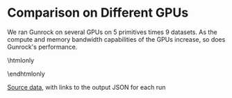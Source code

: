 
# Comparison on Different GPUs

We ran Gunrock on several GPUs on 5 primitives times 9 datasets. As the compute and memory bandwidth capabilities of the GPUs increase, so does Gunrock's performance.

\htmlonly

  <!-- Container for the visualization gunrock_gpus -->
  <div id="vis_gunrock_gpus"></div>
  <script>
  var vlSpec = {
    "mark": "point", 
    "data": {
        "values": [
            {
                "engine": "Gunrock", 
                "algorithm": "BC", 
                "dataset": "hollywood-2009", 
                "details": "<a href=\"https://github.com/gunrock/io/tree/master/gunrock-output/topc/CentOS7.2_XXx1_topc_arch/BC_hollywood-2009_Thu Dec  1 095837 2016.json\">JSON output</a>", 
                "time": "2016-12-01 09:58:37", 
                "m_teps": 5742.517578125, 
                "gpuinfo.name": "Tesla M40 24GB", 
                "gunrock_version": "0.4.0"
            }, 
            {
                "engine": "Gunrock", 
                "algorithm": "BC", 
                "dataset": "hollywood-2009", 
                "details": "<a href=\"https://github.com/gunrock/io/tree/master/gunrock-output/topc/CentOS7.2_XXx1_topc_arch/BC_hollywood-2009_Thu Dec  1 103118 2016.json\">JSON output</a>", 
                "time": "2016-12-01 10:31:18", 
                "m_teps": 3069.005859375, 
                "gpuinfo.name": "Tesla K40m", 
                "gunrock_version": "0.4.0"
            }, 
            {
                "engine": "Gunrock", 
                "algorithm": "BC", 
                "dataset": "hollywood-2009", 
                "details": "<a href=\"https://github.com/gunrock/io/tree/master/gunrock-output/topc/CentOS7.2_XXx1_topc_arch/BC_hollywood-2009_Tue Nov 29 095047 2016.json\">JSON output</a>", 
                "time": "2016-11-29 09:50:47", 
                "m_teps": 10637.6953125, 
                "gpuinfo.name": "Tesla P100-PCIE-16GB", 
                "gunrock_version": "0.4.0"
            }, 
            {
                "engine": "Gunrock", 
                "algorithm": "BC", 
                "dataset": "hollywood-2009", 
                "details": "<a href=\"https://github.com/gunrock/io/tree/master/gunrock-output/topc/CentOS7.2_XXx1_topc_arch/BC_hollywood-2009_Tue Nov 29 200525 2016.json\">JSON output</a>", 
                "time": "2016-11-29 20:05:25", 
                "m_teps": 5266.68115234375, 
                "gpuinfo.name": "Tesla M40", 
                "gunrock_version": "0.4.0"
            }, 
            {
                "engine": "Gunrock", 
                "algorithm": "BC", 
                "dataset": "hollywood-2009", 
                "details": "<a href=\"https://github.com/gunrock/io/tree/master/gunrock-output/topc/CentOS7.2_XXx1_topc_arch/BC_hollywood-2009_Wed Nov 30 141331 2016.json\">JSON output</a>", 
                "time": "2016-11-30 14:13:31", 
                "m_teps": 2539.78271484375, 
                "gpuinfo.name": "Tesla K80", 
                "gunrock_version": "0.4.0"
            }, 
            {
                "engine": "Gunrock", 
                "algorithm": "BC", 
                "dataset": "indochina-2004", 
                "details": "<a href=\"https://github.com/gunrock/io/tree/master/gunrock-output/topc/CentOS7.2_XXx1_topc_arch/BC_indochina-2004_Thu Dec  1 095841 2016.json\">JSON output</a>", 
                "time": "2016-12-01 09:58:41", 
                "m_teps": 7952.46142578125, 
                "gpuinfo.name": "Tesla M40 24GB", 
                "gunrock_version": "0.4.0"
            }, 
            {
                "engine": "Gunrock", 
                "algorithm": "BC", 
                "dataset": "indochina-2004", 
                "details": "<a href=\"https://github.com/gunrock/io/tree/master/gunrock-output/topc/CentOS7.2_XXx1_topc_arch/BC_indochina-2004_Thu Dec  1 103123 2016.json\">JSON output</a>", 
                "time": "2016-12-01 10:31:23", 
                "m_teps": 5074.7373046875, 
                "gpuinfo.name": "Tesla K40m", 
                "gunrock_version": "0.4.0"
            }, 
            {
                "engine": "Gunrock", 
                "algorithm": "BC", 
                "dataset": "indochina-2004", 
                "details": "<a href=\"https://github.com/gunrock/io/tree/master/gunrock-output/topc/CentOS7.2_XXx1_topc_arch/BC_indochina-2004_Tue Nov 29 095055 2016.json\">JSON output</a>", 
                "time": "2016-11-29 09:50:55", 
                "m_teps": 12931.1435546875, 
                "gpuinfo.name": "Tesla P100-PCIE-16GB", 
                "gunrock_version": "0.4.0"
            }, 
            {
                "engine": "Gunrock", 
                "algorithm": "BC", 
                "dataset": "indochina-2004", 
                "details": "<a href=\"https://github.com/gunrock/io/tree/master/gunrock-output/topc/CentOS7.2_XXx1_topc_arch/BC_indochina-2004_Tue Nov 29 200528 2016.json\">JSON output</a>", 
                "time": "2016-11-29 20:05:28", 
                "m_teps": 7781.12060546875, 
                "gpuinfo.name": "Tesla M40", 
                "gunrock_version": "0.4.0"
            }, 
            {
                "engine": "Gunrock", 
                "algorithm": "BC", 
                "dataset": "indochina-2004", 
                "details": "<a href=\"https://github.com/gunrock/io/tree/master/gunrock-output/topc/CentOS7.2_XXx1_topc_arch/BC_indochina-2004_Wed Nov 30 141335 2016.json\">JSON output</a>", 
                "time": "2016-11-30 14:13:35", 
                "m_teps": 3752.5322265625, 
                "gpuinfo.name": "Tesla K80", 
                "gunrock_version": "0.4.0"
            }, 
            {
                "engine": "Gunrock", 
                "algorithm": "BC", 
                "dataset": "rgg_n24_0.000548", 
                "details": "<a href=\"https://github.com/gunrock/io/tree/master/gunrock-output/topc/CentOS7.2_XXx1_topc_arch/BC_rgg_n24_0.000548_Thu Dec  1 100226 2016.json\">JSON output</a>", 
                "time": "2016-12-01 10:02:26", 
                "m_teps": 722.2317504882812, 
                "gpuinfo.name": "Tesla M40 24GB", 
                "gunrock_version": "0.4.0"
            }, 
            {
                "engine": "Gunrock", 
                "algorithm": "BC", 
                "dataset": "rgg_n24_0.000548", 
                "details": "<a href=\"https://github.com/gunrock/io/tree/master/gunrock-output/topc/CentOS7.2_XXx1_topc_arch/BC_rgg_n24_0.000548_Thu Dec  1 103529 2016.json\">JSON output</a>", 
                "time": "2016-12-01 10:35:29", 
                "m_teps": 510.25341796875, 
                "gpuinfo.name": "Tesla K40m", 
                "gunrock_version": "0.4.0"
            }, 
            {
                "engine": "Gunrock", 
                "algorithm": "BC", 
                "dataset": "rgg_n24_0.000548", 
                "details": "<a href=\"https://github.com/gunrock/io/tree/master/gunrock-output/topc/CentOS7.2_XXx1_topc_arch/BC_rgg_n24_0.000548_Tue Nov 29 095431 2016.json\">JSON output</a>", 
                "time": "2016-11-29 09:54:31", 
                "m_teps": 1021.9720458984375, 
                "gpuinfo.name": "Tesla P100-PCIE-16GB", 
                "gunrock_version": "0.4.0"
            }, 
            {
                "engine": "Gunrock", 
                "algorithm": "BC", 
                "dataset": "rgg_n24_0.000548", 
                "details": "<a href=\"https://github.com/gunrock/io/tree/master/gunrock-output/topc/CentOS7.2_XXx1_topc_arch/BC_rgg_n24_0.000548_Tue Nov 29 200924 2016.json\">JSON output</a>", 
                "time": "2016-11-29 20:09:24", 
                "m_teps": 698.2745361328125, 
                "gpuinfo.name": "Tesla M40", 
                "gunrock_version": "0.4.0"
            }, 
            {
                "engine": "Gunrock", 
                "algorithm": "BC", 
                "dataset": "rgg_n24_0.000548", 
                "details": "<a href=\"https://github.com/gunrock/io/tree/master/gunrock-output/topc/CentOS7.2_XXx1_topc_arch/BC_rgg_n24_0.000548_Wed Nov 30 141759 2016.json\">JSON output</a>", 
                "time": "2016-11-30 14:17:59", 
                "m_teps": 379.7506408691406, 
                "gpuinfo.name": "Tesla K80", 
                "gunrock_version": "0.4.0"
            }, 
            {
                "engine": "Gunrock", 
                "algorithm": "BC", 
                "dataset": "rmat_n22_e64", 
                "details": "<a href=\"https://github.com/gunrock/io/tree/master/gunrock-output/topc/CentOS7.2_XXx1_topc_arch/BC_rmat_n22_e64_Thu Dec  1 095902 2016.json\">JSON output</a>", 
                "time": "2016-12-01 09:59:02", 
                "m_teps": 2329.981201171875, 
                "gpuinfo.name": "Tesla M40 24GB", 
                "gunrock_version": "0.4.0"
            }, 
            {
                "engine": "Gunrock", 
                "algorithm": "BC", 
                "dataset": "rmat_n22_e64", 
                "details": "<a href=\"https://github.com/gunrock/io/tree/master/gunrock-output/topc/CentOS7.2_XXx1_topc_arch/BC_rmat_n22_e64_Thu Dec  1 103144 2016.json\">JSON output</a>", 
                "time": "2016-12-01 10:31:44", 
                "m_teps": 1304.5194091796875, 
                "gpuinfo.name": "Tesla K40m", 
                "gunrock_version": "0.4.0"
            }, 
            {
                "engine": "Gunrock", 
                "algorithm": "BC", 
                "dataset": "rmat_n22_e64", 
                "details": "<a href=\"https://github.com/gunrock/io/tree/master/gunrock-output/topc/CentOS7.2_XXx1_topc_arch/BC_rmat_n22_e64_Tue Nov 29 095114 2016.json\">JSON output</a>", 
                "time": "2016-11-29 09:51:14", 
                "m_teps": 5331.87744140625, 
                "gpuinfo.name": "Tesla P100-PCIE-16GB", 
                "gunrock_version": "0.4.0"
            }, 
            {
                "engine": "Gunrock", 
                "algorithm": "BC", 
                "dataset": "rmat_n22_e64", 
                "details": "<a href=\"https://github.com/gunrock/io/tree/master/gunrock-output/topc/CentOS7.2_XXx1_topc_arch/BC_rmat_n22_e64_Tue Nov 29 200553 2016.json\">JSON output</a>", 
                "time": "2016-11-29 20:05:53", 
                "m_teps": 1925.25830078125, 
                "gpuinfo.name": "Tesla M40", 
                "gunrock_version": "0.4.0"
            }, 
            {
                "engine": "Gunrock", 
                "algorithm": "BC", 
                "dataset": "rmat_n22_e64", 
                "details": "<a href=\"https://github.com/gunrock/io/tree/master/gunrock-output/topc/CentOS7.2_XXx1_topc_arch/BC_rmat_n22_e64_Wed Nov 30 141402 2016.json\">JSON output</a>", 
                "time": "2016-11-30 14:14:02", 
                "m_teps": 1140.6607666015625, 
                "gpuinfo.name": "Tesla K80", 
                "gunrock_version": "0.4.0"
            }, 
            {
                "engine": "Gunrock", 
                "algorithm": "BC", 
                "dataset": "rmat_n23_e32", 
                "details": "<a href=\"https://github.com/gunrock/io/tree/master/gunrock-output/topc/CentOS7.2_XXx1_topc_arch/BC_rmat_n23_e32_Thu Dec  1 095932 2016.json\">JSON output</a>", 
                "time": "2016-12-01 09:59:32", 
                "m_teps": 1746.9415283203125, 
                "gpuinfo.name": "Tesla M40 24GB", 
                "gunrock_version": "0.4.0"
            }, 
            {
                "engine": "Gunrock", 
                "algorithm": "BC", 
                "dataset": "rmat_n23_e32", 
                "details": "<a href=\"https://github.com/gunrock/io/tree/master/gunrock-output/topc/CentOS7.2_XXx1_topc_arch/BC_rmat_n23_e32_Thu Dec  1 103219 2016.json\">JSON output</a>", 
                "time": "2016-12-01 10:32:19", 
                "m_teps": 1056.6055908203125, 
                "gpuinfo.name": "Tesla K40m", 
                "gunrock_version": "0.4.0"
            }, 
            {
                "engine": "Gunrock", 
                "algorithm": "BC", 
                "dataset": "rmat_n23_e32", 
                "details": "<a href=\"https://github.com/gunrock/io/tree/master/gunrock-output/topc/CentOS7.2_XXx1_topc_arch/BC_rmat_n23_e32_Tue Nov 29 095141 2016.json\">JSON output</a>", 
                "time": "2016-11-29 09:51:41", 
                "m_teps": 3999.49169921875, 
                "gpuinfo.name": "Tesla P100-PCIE-16GB", 
                "gunrock_version": "0.4.0"
            }, 
            {
                "engine": "Gunrock", 
                "algorithm": "BC", 
                "dataset": "rmat_n23_e32", 
                "details": "<a href=\"https://github.com/gunrock/io/tree/master/gunrock-output/topc/CentOS7.2_XXx1_topc_arch/BC_rmat_n23_e32_Tue Nov 29 200626 2016.json\">JSON output</a>", 
                "time": "2016-11-29 20:06:26", 
                "m_teps": 1414.226318359375, 
                "gpuinfo.name": "Tesla M40", 
                "gunrock_version": "0.4.0"
            }, 
            {
                "engine": "Gunrock", 
                "algorithm": "BC", 
                "dataset": "rmat_n23_e32", 
                "details": "<a href=\"https://github.com/gunrock/io/tree/master/gunrock-output/topc/CentOS7.2_XXx1_topc_arch/BC_rmat_n23_e32_Wed Nov 30 141441 2016.json\">JSON output</a>", 
                "time": "2016-11-30 14:14:41", 
                "m_teps": 926.8665161132812, 
                "gpuinfo.name": "Tesla K80", 
                "gunrock_version": "0.4.0"
            }, 
            {
                "engine": "Gunrock", 
                "algorithm": "BC", 
                "dataset": "rmat_n24_e16", 
                "details": "<a href=\"https://github.com/gunrock/io/tree/master/gunrock-output/topc/CentOS7.2_XXx1_topc_arch/BC_rmat_n24_e16_Thu Dec  1 100007 2016.json\">JSON output</a>", 
                "time": "2016-12-01 10:00:07", 
                "m_teps": 1432.943115234375, 
                "gpuinfo.name": "Tesla M40 24GB", 
                "gunrock_version": "0.4.0"
            }, 
            {
                "engine": "Gunrock", 
                "algorithm": "BC", 
                "dataset": "rmat_n24_e16", 
                "details": "<a href=\"https://github.com/gunrock/io/tree/master/gunrock-output/topc/CentOS7.2_XXx1_topc_arch/BC_rmat_n24_e16_Thu Dec  1 103257 2016.json\">JSON output</a>", 
                "time": "2016-12-01 10:32:57", 
                "m_teps": 904.2923583984375, 
                "gpuinfo.name": "Tesla K40m", 
                "gunrock_version": "0.4.0"
            }, 
            {
                "engine": "Gunrock", 
                "algorithm": "BC", 
                "dataset": "rmat_n24_e16", 
                "details": "<a href=\"https://github.com/gunrock/io/tree/master/gunrock-output/topc/CentOS7.2_XXx1_topc_arch/BC_rmat_n24_e16_Tue Nov 29 095212 2016.json\">JSON output</a>", 
                "time": "2016-11-29 09:52:12", 
                "m_teps": 3257.218505859375, 
                "gpuinfo.name": "Tesla P100-PCIE-16GB", 
                "gunrock_version": "0.4.0"
            }, 
            {
                "engine": "Gunrock", 
                "algorithm": "BC", 
                "dataset": "rmat_n24_e16", 
                "details": "<a href=\"https://github.com/gunrock/io/tree/master/gunrock-output/topc/CentOS7.2_XXx1_topc_arch/BC_rmat_n24_e16_Tue Nov 29 200704 2016.json\">JSON output</a>", 
                "time": "2016-11-29 20:07:04", 
                "m_teps": 1103.63330078125, 
                "gpuinfo.name": "Tesla M40", 
                "gunrock_version": "0.4.0"
            }, 
            {
                "engine": "Gunrock", 
                "algorithm": "BC", 
                "dataset": "rmat_n24_e16", 
                "details": "<a href=\"https://github.com/gunrock/io/tree/master/gunrock-output/topc/CentOS7.2_XXx1_topc_arch/BC_rmat_n24_e16_Wed Nov 30 141526 2016.json\">JSON output</a>", 
                "time": "2016-11-30 14:15:26", 
                "m_teps": 793.8890380859375, 
                "gpuinfo.name": "Tesla K80", 
                "gunrock_version": "0.4.0"
            }, 
            {
                "engine": "Gunrock", 
                "algorithm": "BC", 
                "dataset": "road_usa", 
                "details": "<a href=\"https://github.com/gunrock/io/tree/master/gunrock-output/topc/CentOS7.2_XXx1_topc_arch/BC_road_usa_Thu Dec  1 100029 2016.json\">JSON output</a>", 
                "time": "2016-12-01 10:00:29", 
                "m_teps": 130.23220825195312, 
                "gpuinfo.name": "Tesla M40 24GB", 
                "gunrock_version": "0.4.0"
            }, 
            {
                "engine": "Gunrock", 
                "algorithm": "BC", 
                "dataset": "road_usa", 
                "details": "<a href=\"https://github.com/gunrock/io/tree/master/gunrock-output/topc/CentOS7.2_XXx1_topc_arch/BC_road_usa_Thu Dec  1 103323 2016.json\">JSON output</a>", 
                "time": "2016-12-01 10:33:23", 
                "m_teps": 99.56543731689453, 
                "gpuinfo.name": "Tesla K40m", 
                "gunrock_version": "0.4.0"
            }, 
            {
                "engine": "Gunrock", 
                "algorithm": "BC", 
                "dataset": "road_usa", 
                "details": "<a href=\"https://github.com/gunrock/io/tree/master/gunrock-output/topc/CentOS7.2_XXx1_topc_arch/BC_road_usa_Tue Nov 29 095232 2016.json\">JSON output</a>", 
                "time": "2016-11-29 09:52:32", 
                "m_teps": 145.63819885253906, 
                "gpuinfo.name": "Tesla P100-PCIE-16GB", 
                "gunrock_version": "0.4.0"
            }, 
            {
                "engine": "Gunrock", 
                "algorithm": "BC", 
                "dataset": "road_usa", 
                "details": "<a href=\"https://github.com/gunrock/io/tree/master/gunrock-output/topc/CentOS7.2_XXx1_topc_arch/BC_road_usa_Tue Nov 29 200728 2016.json\">JSON output</a>", 
                "time": "2016-11-29 20:07:28", 
                "m_teps": 110.34382629394531, 
                "gpuinfo.name": "Tesla M40", 
                "gunrock_version": "0.4.0"
            }, 
            {
                "engine": "Gunrock", 
                "algorithm": "BC", 
                "dataset": "road_usa", 
                "details": "<a href=\"https://github.com/gunrock/io/tree/master/gunrock-output/topc/CentOS7.2_XXx1_topc_arch/BC_road_usa_Wed Nov 30 141555 2016.json\">JSON output</a>", 
                "time": "2016-11-30 14:15:55", 
                "m_teps": 72.7790298461914, 
                "gpuinfo.name": "Tesla K80", 
                "gunrock_version": "0.4.0"
            }, 
            {
                "engine": "Gunrock", 
                "algorithm": "BC", 
                "dataset": "soc-LiveJournal1", 
                "details": "<a href=\"https://github.com/gunrock/io/tree/master/gunrock-output/topc/CentOS7.2_XXx1_topc_arch/BC_soc-LiveJournal1_Thu Dec  1 095824 2016.json\">JSON output</a>", 
                "time": "2016-12-01 09:58:24", 
                "m_teps": 1674.7545166015625, 
                "gpuinfo.name": "Tesla M40 24GB", 
                "gunrock_version": "0.4.0"
            }, 
            {
                "engine": "Gunrock", 
                "algorithm": "BC", 
                "dataset": "soc-LiveJournal1", 
                "details": "<a href=\"https://github.com/gunrock/io/tree/master/gunrock-output/topc/CentOS7.2_XXx1_topc_arch/BC_soc-LiveJournal1_Thu Dec  1 103103 2016.json\">JSON output</a>", 
                "time": "2016-12-01 10:31:03", 
                "m_teps": 1120.7100830078125, 
                "gpuinfo.name": "Tesla K40m", 
                "gunrock_version": "0.4.0"
            }, 
            {
                "engine": "Gunrock", 
                "algorithm": "BC", 
                "dataset": "soc-LiveJournal1", 
                "details": "<a href=\"https://github.com/gunrock/io/tree/master/gunrock-output/topc/CentOS7.2_XXx1_topc_arch/BC_soc-LiveJournal1_Tue Nov 29 095035 2016.json\">JSON output</a>", 
                "time": "2016-11-29 09:50:35", 
                "m_teps": 3672.78173828125, 
                "gpuinfo.name": "Tesla P100-PCIE-16GB", 
                "gunrock_version": "0.4.0"
            }, 
            {
                "engine": "Gunrock", 
                "algorithm": "BC", 
                "dataset": "soc-LiveJournal1", 
                "details": "<a href=\"https://github.com/gunrock/io/tree/master/gunrock-output/topc/CentOS7.2_XXx1_topc_arch/BC_soc-LiveJournal1_Tue Nov 29 200513 2016.json\">JSON output</a>", 
                "time": "2016-11-29 20:05:13", 
                "m_teps": 1344.8056640625, 
                "gpuinfo.name": "Tesla M40", 
                "gunrock_version": "0.4.0"
            }, 
            {
                "engine": "Gunrock", 
                "algorithm": "BC", 
                "dataset": "soc-LiveJournal1", 
                "details": "<a href=\"https://github.com/gunrock/io/tree/master/gunrock-output/topc/CentOS7.2_XXx1_topc_arch/BC_soc-LiveJournal1_Wed Nov 30 141315 2016.json\">JSON output</a>", 
                "time": "2016-11-30 14:13:15", 
                "m_teps": 966.1119995117188, 
                "gpuinfo.name": "Tesla K80", 
                "gunrock_version": "0.4.0"
            }, 
            {
                "engine": "Gunrock", 
                "algorithm": "BC", 
                "dataset": "soc-orkut", 
                "details": "<a href=\"https://github.com/gunrock/io/tree/master/gunrock-output/topc/CentOS7.2_XXx1_topc_arch/BC_soc-orkut_Thu Dec  1 095830 2016.json\">JSON output</a>", 
                "time": "2016-12-01 09:58:30", 
                "m_teps": 1631.3426513671875, 
                "gpuinfo.name": "Tesla M40 24GB", 
                "gunrock_version": "0.4.0"
            }, 
            {
                "engine": "Gunrock", 
                "algorithm": "BC", 
                "dataset": "soc-orkut", 
                "details": "<a href=\"https://github.com/gunrock/io/tree/master/gunrock-output/topc/CentOS7.2_XXx1_topc_arch/BC_soc-orkut_Thu Dec  1 103109 2016.json\">JSON output</a>", 
                "time": "2016-12-01 10:31:09", 
                "m_teps": 1069.2659912109375, 
                "gpuinfo.name": "Tesla K40m", 
                "gunrock_version": "0.4.0"
            }, 
            {
                "engine": "Gunrock", 
                "algorithm": "BC", 
                "dataset": "soc-orkut", 
                "details": "<a href=\"https://github.com/gunrock/io/tree/master/gunrock-output/topc/CentOS7.2_XXx1_topc_arch/BC_soc-orkut_Tue Nov 29 095041 2016.json\">JSON output</a>", 
                "time": "2016-11-29 09:50:41", 
                "m_teps": 3837.598876953125, 
                "gpuinfo.name": "Tesla P100-PCIE-16GB", 
                "gunrock_version": "0.4.0"
            }, 
            {
                "engine": "Gunrock", 
                "algorithm": "BC", 
                "dataset": "soc-orkut", 
                "details": "<a href=\"https://github.com/gunrock/io/tree/master/gunrock-output/topc/CentOS7.2_XXx1_topc_arch/BC_soc-orkut_Tue Nov 29 200518 2016.json\">JSON output</a>", 
                "time": "2016-11-29 20:05:18", 
                "m_teps": 1291.48583984375, 
                "gpuinfo.name": "Tesla M40", 
                "gunrock_version": "0.4.0"
            }, 
            {
                "engine": "Gunrock", 
                "algorithm": "BC", 
                "dataset": "soc-orkut", 
                "details": "<a href=\"https://github.com/gunrock/io/tree/master/gunrock-output/topc/CentOS7.2_XXx1_topc_arch/BC_soc-orkut_Wed Nov 30 141321 2016.json\">JSON output</a>", 
                "time": "2016-11-30 14:13:21", 
                "m_teps": 928.92529296875, 
                "gpuinfo.name": "Tesla K80", 
                "gunrock_version": "0.4.0"
            }, 
            {
                "engine": "Gunrock", 
                "algorithm": "BFS", 
                "dataset": "hollywood-2009", 
                "details": "<a href=\"https://github.com/gunrock/io/tree/master/gunrock-output/topc/CentOS7.2_XXx1_topc_arch/BFS_hollywood-2009_Thu Dec  1 095222 2016.json\">JSON output</a>", 
                "time": "2016-12-01 09:52:22", 
                "m_teps": 37059.7890625, 
                "gpuinfo.name": "Tesla M40 24GB", 
                "gunrock_version": "0.4.0"
            }, 
            {
                "engine": "Gunrock", 
                "algorithm": "BFS", 
                "dataset": "hollywood-2009", 
                "details": "<a href=\"https://github.com/gunrock/io/tree/master/gunrock-output/topc/CentOS7.2_XXx1_topc_arch/BFS_hollywood-2009_Thu Dec  1 101844 2016.json\">JSON output</a>", 
                "time": "2016-12-01 10:18:44", 
                "m_teps": 19126.181640625, 
                "gpuinfo.name": "Tesla K40m", 
                "gunrock_version": "0.4.0"
            }, 
            {
                "engine": "Gunrock", 
                "algorithm": "BFS", 
                "dataset": "hollywood-2009", 
                "details": "<a href=\"https://github.com/gunrock/io/tree/master/gunrock-output/topc/CentOS7.2_XXx1_topc_arch/BFS_hollywood-2009_Tue Nov 29 094505 2016.json\">JSON output</a>", 
                "time": "2016-11-29 09:45:05", 
                "m_teps": 50103.89453125, 
                "gpuinfo.name": "Tesla P100-PCIE-16GB", 
                "gunrock_version": "0.4.0"
            }, 
            {
                "engine": "Gunrock", 
                "algorithm": "BFS", 
                "dataset": "hollywood-2009", 
                "details": "<a href=\"https://github.com/gunrock/io/tree/master/gunrock-output/topc/CentOS7.2_XXx1_topc_arch/BFS_hollywood-2009_Tue Nov 29 195802 2016.json\">JSON output</a>", 
                "time": "2016-11-29 19:58:02", 
                "m_teps": 31427.15625, 
                "gpuinfo.name": "Tesla M40", 
                "gunrock_version": "0.4.0"
            }, 
            {
                "engine": "Gunrock", 
                "algorithm": "BFS", 
                "dataset": "hollywood-2009", 
                "details": "<a href=\"https://github.com/gunrock/io/tree/master/gunrock-output/topc/CentOS7.2_XXx1_topc_arch/BFS_hollywood-2009_Wed Nov 30 135855 2016.json\">JSON output</a>", 
                "time": "2016-11-30 13:58:55", 
                "m_teps": 13115.8466796875, 
                "gpuinfo.name": "Tesla K80", 
                "gunrock_version": "0.4.0"
            }, 
            {
                "engine": "Gunrock", 
                "algorithm": "BFS", 
                "dataset": "indochina-2004", 
                "details": "<a href=\"https://github.com/gunrock/io/tree/master/gunrock-output/topc/CentOS7.2_XXx1_topc_arch/BFS_indochina-2004_Thu Dec  1 095229 2016.json\">JSON output</a>", 
                "time": "2016-12-01 09:52:29", 
                "m_teps": 7998.51318359375, 
                "gpuinfo.name": "Tesla M40 24GB", 
                "gunrock_version": "0.4.0"
            }, 
            {
                "engine": "Gunrock", 
                "algorithm": "BFS", 
                "dataset": "indochina-2004", 
                "details": "<a href=\"https://github.com/gunrock/io/tree/master/gunrock-output/topc/CentOS7.2_XXx1_topc_arch/BFS_indochina-2004_Thu Dec  1 101858 2016.json\">JSON output</a>", 
                "time": "2016-12-01 10:18:58", 
                "m_teps": 3858.609619140625, 
                "gpuinfo.name": "Tesla K40m", 
                "gunrock_version": "0.4.0"
            }, 
            {
                "engine": "Gunrock", 
                "algorithm": "BFS", 
                "dataset": "indochina-2004", 
                "details": "<a href=\"https://github.com/gunrock/io/tree/master/gunrock-output/topc/CentOS7.2_XXx1_topc_arch/BFS_indochina-2004_Tue Nov 29 094511 2016.json\">JSON output</a>", 
                "time": "2016-11-29 09:45:11", 
                "m_teps": 11567.7177734375, 
                "gpuinfo.name": "Tesla P100-PCIE-16GB", 
                "gunrock_version": "0.4.0"
            }, 
            {
                "engine": "Gunrock", 
                "algorithm": "BFS", 
                "dataset": "indochina-2004", 
                "details": "<a href=\"https://github.com/gunrock/io/tree/master/gunrock-output/topc/CentOS7.2_XXx1_topc_arch/BFS_indochina-2004_Tue Nov 29 195817 2016.json\">JSON output</a>", 
                "time": "2016-11-29 19:58:17", 
                "m_teps": 7518.9345703125, 
                "gpuinfo.name": "Tesla M40", 
                "gunrock_version": "0.4.0"
            }, 
            {
                "engine": "Gunrock", 
                "algorithm": "BFS", 
                "dataset": "indochina-2004", 
                "details": "<a href=\"https://github.com/gunrock/io/tree/master/gunrock-output/topc/CentOS7.2_XXx1_topc_arch/BFS_indochina-2004_Wed Nov 30 135915 2016.json\">JSON output</a>", 
                "time": "2016-11-30 13:59:15", 
                "m_teps": 2657.0712890625, 
                "gpuinfo.name": "Tesla K80", 
                "gunrock_version": "0.4.0"
            }, 
            {
                "engine": "Gunrock", 
                "algorithm": "BFS", 
                "dataset": "rgg_n24_0.000548", 
                "details": "<a href=\"https://github.com/gunrock/io/tree/master/gunrock-output/topc/CentOS7.2_XXx1_topc_arch/BFS_rgg_n24_0.000548_Thu Dec  1 095403 2016.json\">JSON output</a>", 
                "time": "2016-12-01 09:54:03", 
                "m_teps": 730.2994384765625, 
                "gpuinfo.name": "Tesla M40 24GB", 
                "gunrock_version": "0.4.0"
            }, 
            {
                "engine": "Gunrock", 
                "algorithm": "BFS", 
                "dataset": "rgg_n24_0.000548", 
                "details": "<a href=\"https://github.com/gunrock/io/tree/master/gunrock-output/topc/CentOS7.2_XXx1_topc_arch/BFS_rgg_n24_0.000548_Thu Dec  1 102038 2016.json\">JSON output</a>", 
                "time": "2016-12-01 10:20:38", 
                "m_teps": 452.16717529296875, 
                "gpuinfo.name": "Tesla K40m", 
                "gunrock_version": "0.4.0"
            }, 
            {
                "engine": "Gunrock", 
                "algorithm": "BFS", 
                "dataset": "rgg_n24_0.000548", 
                "details": "<a href=\"https://github.com/gunrock/io/tree/master/gunrock-output/topc/CentOS7.2_XXx1_topc_arch/BFS_rgg_n24_0.000548_Tue Nov 29 094640 2016.json\">JSON output</a>", 
                "time": "2016-11-29 09:46:40", 
                "m_teps": 881.8350830078125, 
                "gpuinfo.name": "Tesla P100-PCIE-16GB", 
                "gunrock_version": "0.4.0"
            }, 
            {
                "engine": "Gunrock", 
                "algorithm": "BFS", 
                "dataset": "rgg_n24_0.000548", 
                "details": "<a href=\"https://github.com/gunrock/io/tree/master/gunrock-output/topc/CentOS7.2_XXx1_topc_arch/BFS_rgg_n24_0.000548_Tue Nov 29 200005 2016.json\">JSON output</a>", 
                "time": "2016-11-29 20:00:05", 
                "m_teps": 610.444091796875, 
                "gpuinfo.name": "Tesla M40", 
                "gunrock_version": "0.4.0"
            }, 
            {
                "engine": "Gunrock", 
                "algorithm": "BFS", 
                "dataset": "rgg_n24_0.000548", 
                "details": "<a href=\"https://github.com/gunrock/io/tree/master/gunrock-output/topc/CentOS7.2_XXx1_topc_arch/BFS_rgg_n24_0.000548_Wed Nov 30 140116 2016.json\">JSON output</a>", 
                "time": "2016-11-30 14:01:16", 
                "m_teps": 363.31719970703125, 
                "gpuinfo.name": "Tesla K80", 
                "gunrock_version": "0.4.0"
            }, 
            {
                "engine": "Gunrock", 
                "algorithm": "BFS", 
                "dataset": "rmat_n22_e64", 
                "details": "<a href=\"https://github.com/gunrock/io/tree/master/gunrock-output/topc/CentOS7.2_XXx1_topc_arch/BFS_rmat_n22_e64_Thu Dec  1 095250 2016.json\">JSON output</a>", 
                "time": "2016-12-01 09:52:50", 
                "m_teps": 199440.46875, 
                "gpuinfo.name": "Tesla M40 24GB", 
                "gunrock_version": "0.4.0"
            }, 
            {
                "engine": "Gunrock", 
                "algorithm": "BFS", 
                "dataset": "rmat_n22_e64", 
                "details": "<a href=\"https://github.com/gunrock/io/tree/master/gunrock-output/topc/CentOS7.2_XXx1_topc_arch/BFS_rmat_n22_e64_Thu Dec  1 101921 2016.json\">JSON output</a>", 
                "time": "2016-12-01 10:19:21", 
                "m_teps": 119147.390625, 
                "gpuinfo.name": "Tesla K40m", 
                "gunrock_version": "0.4.0"
            }, 
            {
                "engine": "Gunrock", 
                "algorithm": "BFS", 
                "dataset": "rmat_n22_e64", 
                "details": "<a href=\"https://github.com/gunrock/io/tree/master/gunrock-output/topc/CentOS7.2_XXx1_topc_arch/BFS_rmat_n22_e64_Tue Nov 29 094530 2016.json\">JSON output</a>", 
                "time": "2016-11-29 09:45:30", 
                "m_teps": 291780.625, 
                "gpuinfo.name": "Tesla P100-PCIE-16GB", 
                "gunrock_version": "0.4.0"
            }, 
            {
                "engine": "Gunrock", 
                "algorithm": "BFS", 
                "dataset": "rmat_n22_e64", 
                "details": "<a href=\"https://github.com/gunrock/io/tree/master/gunrock-output/topc/CentOS7.2_XXx1_topc_arch/BFS_rmat_n22_e64_Tue Nov 29 195843 2016.json\">JSON output</a>", 
                "time": "2016-11-29 19:58:43", 
                "m_teps": 183201.25, 
                "gpuinfo.name": "Tesla M40", 
                "gunrock_version": "0.4.0"
            }, 
            {
                "engine": "Gunrock", 
                "algorithm": "BFS", 
                "dataset": "rmat_n22_e64", 
                "details": "<a href=\"https://github.com/gunrock/io/tree/master/gunrock-output/topc/CentOS7.2_XXx1_topc_arch/BFS_rmat_n22_e64_Wed Nov 30 135942 2016.json\">JSON output</a>", 
                "time": "2016-11-30 13:59:42", 
                "m_teps": 86655.8359375, 
                "gpuinfo.name": "Tesla K80", 
                "gunrock_version": "0.4.0"
            }, 
            {
                "engine": "Gunrock", 
                "algorithm": "BFS", 
                "dataset": "rmat_n23_e32", 
                "details": "<a href=\"https://github.com/gunrock/io/tree/master/gunrock-output/topc/CentOS7.2_XXx1_topc_arch/BFS_rmat_n23_e32_Thu Dec  1 095314 2016.json\">JSON output</a>", 
                "time": "2016-12-01 09:53:14", 
                "m_teps": 110766.078125, 
                "gpuinfo.name": "Tesla M40 24GB", 
                "gunrock_version": "0.4.0"
            }, 
            {
                "engine": "Gunrock", 
                "algorithm": "BFS", 
                "dataset": "rmat_n23_e32", 
                "details": "<a href=\"https://github.com/gunrock/io/tree/master/gunrock-output/topc/CentOS7.2_XXx1_topc_arch/BFS_rmat_n23_e32_Thu Dec  1 101944 2016.json\">JSON output</a>", 
                "time": "2016-12-01 10:19:44", 
                "m_teps": 62196.6015625, 
                "gpuinfo.name": "Tesla K40m", 
                "gunrock_version": "0.4.0"
            }, 
            {
                "engine": "Gunrock", 
                "algorithm": "BFS", 
                "dataset": "rmat_n23_e32", 
                "details": "<a href=\"https://github.com/gunrock/io/tree/master/gunrock-output/topc/CentOS7.2_XXx1_topc_arch/BFS_rmat_n23_e32_Tue Nov 29 094553 2016.json\">JSON output</a>", 
                "time": "2016-11-29 09:45:53", 
                "m_teps": 165786.34375, 
                "gpuinfo.name": "Tesla P100-PCIE-16GB", 
                "gunrock_version": "0.4.0"
            }, 
            {
                "engine": "Gunrock", 
                "algorithm": "BFS", 
                "dataset": "rmat_n23_e32", 
                "details": "<a href=\"https://github.com/gunrock/io/tree/master/gunrock-output/topc/CentOS7.2_XXx1_topc_arch/BFS_rmat_n23_e32_Tue Nov 29 195909 2016.json\">JSON output</a>", 
                "time": "2016-11-29 19:59:09", 
                "m_teps": 101556.015625, 
                "gpuinfo.name": "Tesla M40", 
                "gunrock_version": "0.4.0"
            }, 
            {
                "engine": "Gunrock", 
                "algorithm": "BFS", 
                "dataset": "rmat_n23_e32", 
                "details": "<a href=\"https://github.com/gunrock/io/tree/master/gunrock-output/topc/CentOS7.2_XXx1_topc_arch/BFS_rmat_n23_e32_Wed Nov 30 140011 2016.json\">JSON output</a>", 
                "time": "2016-11-30 14:00:11", 
                "m_teps": 44445.1015625, 
                "gpuinfo.name": "Tesla K80", 
                "gunrock_version": "0.4.0"
            }, 
            {
                "engine": "Gunrock", 
                "algorithm": "BFS", 
                "dataset": "rmat_n24_e16", 
                "details": "<a href=\"https://github.com/gunrock/io/tree/master/gunrock-output/topc/CentOS7.2_XXx1_topc_arch/BFS_rmat_n24_e16_Thu Dec  1 095338 2016.json\">JSON output</a>", 
                "time": "2016-12-01 09:53:38", 
                "m_teps": 56611.48046875, 
                "gpuinfo.name": "Tesla M40 24GB", 
                "gunrock_version": "0.4.0"
            }, 
            {
                "engine": "Gunrock", 
                "algorithm": "BFS", 
                "dataset": "rmat_n24_e16", 
                "details": "<a href=\"https://github.com/gunrock/io/tree/master/gunrock-output/topc/CentOS7.2_XXx1_topc_arch/BFS_rmat_n24_e16_Thu Dec  1 102009 2016.json\">JSON output</a>", 
                "time": "2016-12-01 10:20:09", 
                "m_teps": 30624.197265625, 
                "gpuinfo.name": "Tesla K40m", 
                "gunrock_version": "0.4.0"
            }, 
            {
                "engine": "Gunrock", 
                "algorithm": "BFS", 
                "dataset": "rmat_n24_e16", 
                "details": "<a href=\"https://github.com/gunrock/io/tree/master/gunrock-output/topc/CentOS7.2_XXx1_topc_arch/BFS_rmat_n24_e16_Tue Nov 29 094616 2016.json\">JSON output</a>", 
                "time": "2016-11-29 09:46:16", 
                "m_teps": 88728.765625, 
                "gpuinfo.name": "Tesla P100-PCIE-16GB", 
                "gunrock_version": "0.4.0"
            }, 
            {
                "engine": "Gunrock", 
                "algorithm": "BFS", 
                "dataset": "rmat_n24_e16", 
                "details": "<a href=\"https://github.com/gunrock/io/tree/master/gunrock-output/topc/CentOS7.2_XXx1_topc_arch/BFS_rmat_n24_e16_Tue Nov 29 195935 2016.json\">JSON output</a>", 
                "time": "2016-11-29 19:59:35", 
                "m_teps": 51577.875, 
                "gpuinfo.name": "Tesla M40", 
                "gunrock_version": "0.4.0"
            }, 
            {
                "engine": "Gunrock", 
                "algorithm": "BFS", 
                "dataset": "rmat_n24_e16", 
                "details": "<a href=\"https://github.com/gunrock/io/tree/master/gunrock-output/topc/CentOS7.2_XXx1_topc_arch/BFS_rmat_n24_e16_Wed Nov 30 140041 2016.json\">JSON output</a>", 
                "time": "2016-11-30 14:00:41", 
                "m_teps": 21650.60546875, 
                "gpuinfo.name": "Tesla K80", 
                "gunrock_version": "0.4.0"
            }, 
            {
                "engine": "Gunrock", 
                "algorithm": "BFS", 
                "dataset": "road_usa", 
                "details": "<a href=\"https://github.com/gunrock/io/tree/master/gunrock-output/topc/CentOS7.2_XXx1_topc_arch/BFS_road_usa_Thu Dec  1 095346 2016.json\">JSON output</a>", 
                "time": "2016-12-01 09:53:46", 
                "m_teps": 116.3349609375, 
                "gpuinfo.name": "Tesla M40 24GB", 
                "gunrock_version": "0.4.0"
            }, 
            {
                "engine": "Gunrock", 
                "algorithm": "BFS", 
                "dataset": "road_usa", 
                "details": "<a href=\"https://github.com/gunrock/io/tree/master/gunrock-output/topc/CentOS7.2_XXx1_topc_arch/BFS_road_usa_Thu Dec  1 102019 2016.json\">JSON output</a>", 
                "time": "2016-12-01 10:20:19", 
                "m_teps": 89.5157699584961, 
                "gpuinfo.name": "Tesla K40m", 
                "gunrock_version": "0.4.0"
            }, 
            {
                "engine": "Gunrock", 
                "algorithm": "BFS", 
                "dataset": "road_usa", 
                "details": "<a href=\"https://github.com/gunrock/io/tree/master/gunrock-output/topc/CentOS7.2_XXx1_topc_arch/BFS_road_usa_Tue Nov 29 094623 2016.json\">JSON output</a>", 
                "time": "2016-11-29 09:46:23", 
                "m_teps": 129.196533203125, 
                "gpuinfo.name": "Tesla P100-PCIE-16GB", 
                "gunrock_version": "0.4.0"
            }, 
            {
                "engine": "Gunrock", 
                "algorithm": "BFS", 
                "dataset": "road_usa", 
                "details": "<a href=\"https://github.com/gunrock/io/tree/master/gunrock-output/topc/CentOS7.2_XXx1_topc_arch/BFS_road_usa_Tue Nov 29 195946 2016.json\">JSON output</a>", 
                "time": "2016-11-29 19:59:46", 
                "m_teps": 101.86675262451172, 
                "gpuinfo.name": "Tesla M40", 
                "gunrock_version": "0.4.0"
            }, 
            {
                "engine": "Gunrock", 
                "algorithm": "BFS", 
                "dataset": "road_usa", 
                "details": "<a href=\"https://github.com/gunrock/io/tree/master/gunrock-output/topc/CentOS7.2_XXx1_topc_arch/BFS_road_usa_Wed Nov 30 140053 2016.json\">JSON output</a>", 
                "time": "2016-11-30 14:00:53", 
                "m_teps": 63.72743225097656, 
                "gpuinfo.name": "Tesla K80", 
                "gunrock_version": "0.4.0"
            }, 
            {
                "engine": "Gunrock", 
                "algorithm": "BFS", 
                "dataset": "soc-LiveJournal1", 
                "details": "<a href=\"https://github.com/gunrock/io/tree/master/gunrock-output/topc/CentOS7.2_XXx1_topc_arch/BFS_soc-LiveJournal1_Thu Dec  1 095211 2016.json\">JSON output</a>", 
                "time": "2016-12-01 09:52:11", 
                "m_teps": 10524.9248046875, 
                "gpuinfo.name": "Tesla M40 24GB", 
                "gunrock_version": "0.4.0"
            }, 
            {
                "engine": "Gunrock", 
                "algorithm": "BFS", 
                "dataset": "soc-LiveJournal1", 
                "details": "<a href=\"https://github.com/gunrock/io/tree/master/gunrock-output/topc/CentOS7.2_XXx1_topc_arch/BFS_soc-LiveJournal1_Thu Dec  1 101826 2016.json\">JSON output</a>", 
                "time": "2016-12-01 10:18:26", 
                "m_teps": 6031.9921875, 
                "gpuinfo.name": "Tesla K40m", 
                "gunrock_version": "0.4.0"
            }, 
            {
                "engine": "Gunrock", 
                "algorithm": "BFS", 
                "dataset": "soc-LiveJournal1", 
                "details": "<a href=\"https://github.com/gunrock/io/tree/master/gunrock-output/topc/CentOS7.2_XXx1_topc_arch/BFS_soc-LiveJournal1_Tue Nov 29 094456 2016.json\">JSON output</a>", 
                "time": "2016-11-29 09:44:56", 
                "m_teps": 18388.947265625, 
                "gpuinfo.name": "Tesla P100-PCIE-16GB", 
                "gunrock_version": "0.4.0"
            }, 
            {
                "engine": "Gunrock", 
                "algorithm": "BFS", 
                "dataset": "soc-LiveJournal1", 
                "details": "<a href=\"https://github.com/gunrock/io/tree/master/gunrock-output/topc/CentOS7.2_XXx1_topc_arch/BFS_soc-LiveJournal1_Tue Nov 29 195743 2016.json\">JSON output</a>", 
                "time": "2016-11-29 19:57:43", 
                "m_teps": 10171.71875, 
                "gpuinfo.name": "Tesla M40", 
                "gunrock_version": "0.4.0"
            }, 
            {
                "engine": "Gunrock", 
                "algorithm": "BFS", 
                "dataset": "soc-LiveJournal1", 
                "details": "<a href=\"https://github.com/gunrock/io/tree/master/gunrock-output/topc/CentOS7.2_XXx1_topc_arch/BFS_soc-LiveJournal1_Wed Nov 30 135823 2016.json\">JSON output</a>", 
                "time": "2016-11-30 13:58:23", 
                "m_teps": 4236.5234375, 
                "gpuinfo.name": "Tesla K80", 
                "gunrock_version": "0.4.0"
            }, 
            {
                "engine": "Gunrock", 
                "algorithm": "BFS", 
                "dataset": "soc-orkut", 
                "details": "<a href=\"https://github.com/gunrock/io/tree/master/gunrock-output/topc/CentOS7.2_XXx1_topc_arch/BFS_soc-orkut_Thu Dec  1 095217 2016.json\">JSON output</a>", 
                "time": "2016-12-01 09:52:17", 
                "m_teps": 69273.796875, 
                "gpuinfo.name": "Tesla M40 24GB", 
                "gunrock_version": "0.4.0"
            }, 
            {
                "engine": "Gunrock", 
                "algorithm": "BFS", 
                "dataset": "soc-orkut", 
                "details": "<a href=\"https://github.com/gunrock/io/tree/master/gunrock-output/topc/CentOS7.2_XXx1_topc_arch/BFS_soc-orkut_Thu Dec  1 101837 2016.json\">JSON output</a>", 
                "time": "2016-12-01 10:18:37", 
                "m_teps": 37525.734375, 
                "gpuinfo.name": "Tesla K40m", 
                "gunrock_version": "0.4.0"
            }, 
            {
                "engine": "Gunrock", 
                "algorithm": "BFS", 
                "dataset": "soc-orkut", 
                "details": "<a href=\"https://github.com/gunrock/io/tree/master/gunrock-output/topc/CentOS7.2_XXx1_topc_arch/BFS_soc-orkut_Tue Nov 29 094501 2016.json\">JSON output</a>", 
                "time": "2016-11-29 09:45:01", 
                "m_teps": 93399.2734375, 
                "gpuinfo.name": "Tesla P100-PCIE-16GB", 
                "gunrock_version": "0.4.0"
            }, 
            {
                "engine": "Gunrock", 
                "algorithm": "BFS", 
                "dataset": "soc-orkut", 
                "details": "<a href=\"https://github.com/gunrock/io/tree/master/gunrock-output/topc/CentOS7.2_XXx1_topc_arch/BFS_soc-orkut_Tue Nov 29 195754 2016.json\">JSON output</a>", 
                "time": "2016-11-29 19:57:54", 
                "m_teps": 58253.41015625, 
                "gpuinfo.name": "Tesla M40", 
                "gunrock_version": "0.4.0"
            }, 
            {
                "engine": "Gunrock", 
                "algorithm": "BFS", 
                "dataset": "soc-orkut", 
                "details": "<a href=\"https://github.com/gunrock/io/tree/master/gunrock-output/topc/CentOS7.2_XXx1_topc_arch/BFS_soc-orkut_Wed Nov 30 135841 2016.json\">JSON output</a>", 
                "time": "2016-11-30 13:58:41", 
                "m_teps": 26812.587890625, 
                "gpuinfo.name": "Tesla K80", 
                "gunrock_version": "0.4.0"
            }, 
            {
                "engine": "Gunrock", 
                "algorithm": "CC", 
                "dataset": "hollywood-2009", 
                "details": "<a href=\"https://github.com/gunrock/io/tree/master/gunrock-output/topc/CentOS7.2_XXx1_topc_arch/CC_hollywood-2009_Thu Dec  1 101004 2016.json\">JSON output</a>", 
                "time": "2016-12-01 10:10:04", 
                "m_teps": 1497.9632568359375, 
                "gpuinfo.name": "Tesla M40 24GB", 
                "gunrock_version": "0.4.0"
            }, 
            {
                "engine": "Gunrock", 
                "algorithm": "CC", 
                "dataset": "hollywood-2009", 
                "details": "<a href=\"https://github.com/gunrock/io/tree/master/gunrock-output/topc/CentOS7.2_XXx1_topc_arch/CC_hollywood-2009_Thu Dec  1 104552 2016.json\">JSON output</a>", 
                "time": "2016-12-01 10:45:52", 
                "m_teps": 1195.7252197265625, 
                "gpuinfo.name": "Tesla K40m", 
                "gunrock_version": "0.4.0"
            }, 
            {
                "engine": "Gunrock", 
                "algorithm": "CC", 
                "dataset": "hollywood-2009", 
                "details": "<a href=\"https://github.com/gunrock/io/tree/master/gunrock-output/topc/CentOS7.2_XXx1_topc_arch/CC_hollywood-2009_Tue Nov 29 095726 2016.json\">JSON output</a>", 
                "time": "2016-11-29 09:57:26", 
                "m_teps": 3056.11572265625, 
                "gpuinfo.name": "Tesla P100-PCIE-16GB", 
                "gunrock_version": "0.4.0"
            }, 
            {
                "engine": "Gunrock", 
                "algorithm": "CC", 
                "dataset": "hollywood-2009", 
                "details": "<a href=\"https://github.com/gunrock/io/tree/master/gunrock-output/topc/CentOS7.2_XXx1_topc_arch/CC_hollywood-2009_Tue Nov 29 201205 2016.json\">JSON output</a>", 
                "time": "2016-11-29 20:12:05", 
                "m_teps": 1587.1085205078125, 
                "gpuinfo.name": "Tesla M40", 
                "gunrock_version": "0.4.0"
            }, 
            {
                "engine": "Gunrock", 
                "algorithm": "CC", 
                "dataset": "hollywood-2009", 
                "details": "<a href=\"https://github.com/gunrock/io/tree/master/gunrock-output/topc/CentOS7.2_XXx1_topc_arch/CC_hollywood-2009_Wed Nov 30 142105 2016.json\">JSON output</a>", 
                "time": "2016-11-30 14:21:05", 
                "m_teps": 808.2301635742188, 
                "gpuinfo.name": "Tesla K80", 
                "gunrock_version": "0.4.0"
            }, 
            {
                "engine": "Gunrock", 
                "algorithm": "CC", 
                "dataset": "indochina-2004", 
                "details": "<a href=\"https://github.com/gunrock/io/tree/master/gunrock-output/topc/CentOS7.2_XXx1_topc_arch/CC_indochina-2004_Thu Dec  1 101034 2016.json\">JSON output</a>", 
                "time": "2016-12-01 10:10:34", 
                "m_teps": 668.0885620117188, 
                "gpuinfo.name": "Tesla M40 24GB", 
                "gunrock_version": "0.4.0"
            }, 
            {
                "engine": "Gunrock", 
                "algorithm": "CC", 
                "dataset": "indochina-2004", 
                "details": "<a href=\"https://github.com/gunrock/io/tree/master/gunrock-output/topc/CentOS7.2_XXx1_topc_arch/CC_indochina-2004_Thu Dec  1 104621 2016.json\">JSON output</a>", 
                "time": "2016-12-01 10:46:21", 
                "m_teps": 338.67218017578125, 
                "gpuinfo.name": "Tesla K40m", 
                "gunrock_version": "0.4.0"
            }, 
            {
                "engine": "Gunrock", 
                "algorithm": "CC", 
                "dataset": "indochina-2004", 
                "details": "<a href=\"https://github.com/gunrock/io/tree/master/gunrock-output/topc/CentOS7.2_XXx1_topc_arch/CC_indochina-2004_Tue Nov 29 095757 2016.json\">JSON output</a>", 
                "time": "2016-11-29 09:57:57", 
                "m_teps": 1496.7493896484375, 
                "gpuinfo.name": "Tesla P100-PCIE-16GB", 
                "gunrock_version": "0.4.0"
            }, 
            {
                "engine": "Gunrock", 
                "algorithm": "CC", 
                "dataset": "indochina-2004", 
                "details": "<a href=\"https://github.com/gunrock/io/tree/master/gunrock-output/topc/CentOS7.2_XXx1_topc_arch/CC_indochina-2004_Tue Nov 29 201229 2016.json\">JSON output</a>", 
                "time": "2016-11-29 20:12:29", 
                "m_teps": 557.4061889648438, 
                "gpuinfo.name": "Tesla M40", 
                "gunrock_version": "0.4.0"
            }, 
            {
                "engine": "Gunrock", 
                "algorithm": "CC", 
                "dataset": "indochina-2004", 
                "details": "<a href=\"https://github.com/gunrock/io/tree/master/gunrock-output/topc/CentOS7.2_XXx1_topc_arch/CC_indochina-2004_Wed Nov 30 142131 2016.json\">JSON output</a>", 
                "time": "2016-11-30 14:21:31", 
                "m_teps": 275.68157958984375, 
                "gpuinfo.name": "Tesla K80", 
                "gunrock_version": "0.4.0"
            }, 
            {
                "engine": "Gunrock", 
                "algorithm": "CC", 
                "dataset": "rgg_n24_0.000548", 
                "details": "<a href=\"https://github.com/gunrock/io/tree/master/gunrock-output/topc/CentOS7.2_XXx1_topc_arch/CC_rgg_n24_0.000548_Thu Dec  1 102243 2016.json\">JSON output</a>", 
                "time": "2016-12-01 10:22:43", 
                "m_teps": 1357.5457763671875, 
                "gpuinfo.name": "Tesla M40 24GB", 
                "gunrock_version": "0.4.0"
            }, 
            {
                "engine": "Gunrock", 
                "algorithm": "CC", 
                "dataset": "rgg_n24_0.000548", 
                "details": "<a href=\"https://github.com/gunrock/io/tree/master/gunrock-output/topc/CentOS7.2_XXx1_topc_arch/CC_rgg_n24_0.000548_Thu Dec  1 105823 2016.json\">JSON output</a>", 
                "time": "2016-12-01 10:58:23", 
                "m_teps": 727.2393188476562, 
                "gpuinfo.name": "Tesla K40m", 
                "gunrock_version": "0.4.0"
            }, 
            {
                "engine": "Gunrock", 
                "algorithm": "CC", 
                "dataset": "rgg_n24_0.000548", 
                "details": "<a href=\"https://github.com/gunrock/io/tree/master/gunrock-output/topc/CentOS7.2_XXx1_topc_arch/CC_rgg_n24_0.000548_Tue Nov 29 100931 2016.json\">JSON output</a>", 
                "time": "2016-11-29 10:09:31", 
                "m_teps": 2251.191162109375, 
                "gpuinfo.name": "Tesla P100-PCIE-16GB", 
                "gunrock_version": "0.4.0"
            }, 
            {
                "engine": "Gunrock", 
                "algorithm": "CC", 
                "dataset": "rgg_n24_0.000548", 
                "details": "<a href=\"https://github.com/gunrock/io/tree/master/gunrock-output/topc/CentOS7.2_XXx1_topc_arch/CC_rgg_n24_0.000548_Tue Nov 29 202349 2016.json\">JSON output</a>", 
                "time": "2016-11-29 20:23:49", 
                "m_teps": 1377.255615234375, 
                "gpuinfo.name": "Tesla M40", 
                "gunrock_version": "0.4.0"
            }, 
            {
                "engine": "Gunrock", 
                "algorithm": "CC", 
                "dataset": "rgg_n24_0.000548", 
                "details": "<a href=\"https://github.com/gunrock/io/tree/master/gunrock-output/topc/CentOS7.2_XXx1_topc_arch/CC_rgg_n24_0.000548_Wed Nov 30 143320 2016.json\">JSON output</a>", 
                "time": "2016-11-30 14:33:20", 
                "m_teps": 541.2537231445312, 
                "gpuinfo.name": "Tesla K80", 
                "gunrock_version": "0.4.0"
            }, 
            {
                "engine": "Gunrock", 
                "algorithm": "CC", 
                "dataset": "rmat_n22_e64", 
                "details": "<a href=\"https://github.com/gunrock/io/tree/master/gunrock-output/topc/CentOS7.2_XXx1_topc_arch/CC_rmat_n22_e64_Thu Dec  1 101150 2016.json\">JSON output</a>", 
                "time": "2016-12-01 10:11:50", 
                "m_teps": 1941.1944580078125, 
                "gpuinfo.name": "Tesla M40 24GB", 
                "gunrock_version": "0.4.0"
            }, 
            {
                "engine": "Gunrock", 
                "algorithm": "CC", 
                "dataset": "rmat_n22_e64", 
                "details": "<a href=\"https://github.com/gunrock/io/tree/master/gunrock-output/topc/CentOS7.2_XXx1_topc_arch/CC_rmat_n22_e64_Thu Dec  1 104739 2016.json\">JSON output</a>", 
                "time": "2016-12-01 10:47:39", 
                "m_teps": 1109.45654296875, 
                "gpuinfo.name": "Tesla K40m", 
                "gunrock_version": "0.4.0"
            }, 
            {
                "engine": "Gunrock", 
                "algorithm": "CC", 
                "dataset": "rmat_n22_e64", 
                "details": "<a href=\"https://github.com/gunrock/io/tree/master/gunrock-output/topc/CentOS7.2_XXx1_topc_arch/CC_rmat_n22_e64_Tue Nov 29 095908 2016.json\">JSON output</a>", 
                "time": "2016-11-29 09:59:08", 
                "m_teps": 4152.36279296875, 
                "gpuinfo.name": "Tesla P100-PCIE-16GB", 
                "gunrock_version": "0.4.0"
            }, 
            {
                "engine": "Gunrock", 
                "algorithm": "CC", 
                "dataset": "rmat_n22_e64", 
                "details": "<a href=\"https://github.com/gunrock/io/tree/master/gunrock-output/topc/CentOS7.2_XXx1_topc_arch/CC_rmat_n22_e64_Tue Nov 29 201343 2016.json\">JSON output</a>", 
                "time": "2016-11-29 20:13:43", 
                "m_teps": 1832.0345458984375, 
                "gpuinfo.name": "Tesla M40", 
                "gunrock_version": "0.4.0"
            }, 
            {
                "engine": "Gunrock", 
                "algorithm": "CC", 
                "dataset": "rmat_n22_e64", 
                "details": "<a href=\"https://github.com/gunrock/io/tree/master/gunrock-output/topc/CentOS7.2_XXx1_topc_arch/CC_rmat_n22_e64_Wed Nov 30 142252 2016.json\">JSON output</a>", 
                "time": "2016-11-30 14:22:52", 
                "m_teps": 861.90966796875, 
                "gpuinfo.name": "Tesla K80", 
                "gunrock_version": "0.4.0"
            }, 
            {
                "engine": "Gunrock", 
                "algorithm": "CC", 
                "dataset": "rmat_n23_e32", 
                "details": "<a href=\"https://github.com/gunrock/io/tree/master/gunrock-output/topc/CentOS7.2_XXx1_topc_arch/CC_rmat_n23_e32_Thu Dec  1 101508 2016.json\">JSON output</a>", 
                "time": "2016-12-01 10:15:08", 
                "m_teps": 1509.8446044921875, 
                "gpuinfo.name": "Tesla M40 24GB", 
                "gunrock_version": "0.4.0"
            }, 
            {
                "engine": "Gunrock", 
                "algorithm": "CC", 
                "dataset": "rmat_n23_e32", 
                "details": "<a href=\"https://github.com/gunrock/io/tree/master/gunrock-output/topc/CentOS7.2_XXx1_topc_arch/CC_rmat_n23_e32_Thu Dec  1 105045 2016.json\">JSON output</a>", 
                "time": "2016-12-01 10:50:45", 
                "m_teps": 927.3080444335938, 
                "gpuinfo.name": "Tesla K40m", 
                "gunrock_version": "0.4.0"
            }, 
            {
                "engine": "Gunrock", 
                "algorithm": "CC", 
                "dataset": "rmat_n23_e32", 
                "details": "<a href=\"https://github.com/gunrock/io/tree/master/gunrock-output/topc/CentOS7.2_XXx1_topc_arch/CC_rmat_n23_e32_Tue Nov 29 100201 2016.json\">JSON output</a>", 
                "time": "2016-11-29 10:02:01", 
                "m_teps": 3266.63330078125, 
                "gpuinfo.name": "Tesla P100-PCIE-16GB", 
                "gunrock_version": "0.4.0"
            }, 
            {
                "engine": "Gunrock", 
                "algorithm": "CC", 
                "dataset": "rmat_n23_e32", 
                "details": "<a href=\"https://github.com/gunrock/io/tree/master/gunrock-output/topc/CentOS7.2_XXx1_topc_arch/CC_rmat_n23_e32_Tue Nov 29 201655 2016.json\">JSON output</a>", 
                "time": "2016-11-29 20:16:55", 
                "m_teps": 1298.04638671875, 
                "gpuinfo.name": "Tesla M40", 
                "gunrock_version": "0.4.0"
            }, 
            {
                "engine": "Gunrock", 
                "algorithm": "CC", 
                "dataset": "rmat_n23_e32", 
                "details": "<a href=\"https://github.com/gunrock/io/tree/master/gunrock-output/topc/CentOS7.2_XXx1_topc_arch/CC_rmat_n23_e32_Wed Nov 30 142543 2016.json\">JSON output</a>", 
                "time": "2016-11-30 14:25:43", 
                "m_teps": 730.0156860351562, 
                "gpuinfo.name": "Tesla K80", 
                "gunrock_version": "0.4.0"
            }, 
            {
                "engine": "Gunrock", 
                "algorithm": "CC", 
                "dataset": "rmat_n24_e16", 
                "details": "<a href=\"https://github.com/gunrock/io/tree/master/gunrock-output/topc/CentOS7.2_XXx1_topc_arch/CC_rmat_n24_e16_Thu Dec  1 101832 2016.json\">JSON output</a>", 
                "time": "2016-12-01 10:18:32", 
                "m_teps": 1234.754150390625, 
                "gpuinfo.name": "Tesla M40 24GB", 
                "gunrock_version": "0.4.0"
            }, 
            {
                "engine": "Gunrock", 
                "algorithm": "CC", 
                "dataset": "rmat_n24_e16", 
                "details": "<a href=\"https://github.com/gunrock/io/tree/master/gunrock-output/topc/CentOS7.2_XXx1_topc_arch/CC_rmat_n24_e16_Thu Dec  1 105400 2016.json\">JSON output</a>", 
                "time": "2016-12-01 10:54:00", 
                "m_teps": 733.84130859375, 
                "gpuinfo.name": "Tesla K40m", 
                "gunrock_version": "0.4.0"
            }, 
            {
                "engine": "Gunrock", 
                "algorithm": "CC", 
                "dataset": "rmat_n24_e16", 
                "details": "<a href=\"https://github.com/gunrock/io/tree/master/gunrock-output/topc/CentOS7.2_XXx1_topc_arch/CC_rmat_n24_e16_Tue Nov 29 100517 2016.json\">JSON output</a>", 
                "time": "2016-11-29 10:05:17", 
                "m_teps": 2570.96826171875, 
                "gpuinfo.name": "Tesla P100-PCIE-16GB", 
                "gunrock_version": "0.4.0"
            }, 
            {
                "engine": "Gunrock", 
                "algorithm": "CC", 
                "dataset": "rmat_n24_e16", 
                "details": "<a href=\"https://github.com/gunrock/io/tree/master/gunrock-output/topc/CentOS7.2_XXx1_topc_arch/CC_rmat_n24_e16_Tue Nov 29 202005 2016.json\">JSON output</a>", 
                "time": "2016-11-29 20:20:05", 
                "m_teps": 1086.8001708984375, 
                "gpuinfo.name": "Tesla M40", 
                "gunrock_version": "0.4.0"
            }, 
            {
                "engine": "Gunrock", 
                "algorithm": "CC", 
                "dataset": "rmat_n24_e16", 
                "details": "<a href=\"https://github.com/gunrock/io/tree/master/gunrock-output/topc/CentOS7.2_XXx1_topc_arch/CC_rmat_n24_e16_Wed Nov 30 142859 2016.json\">JSON output</a>", 
                "time": "2016-11-30 14:28:59", 
                "m_teps": 619.019775390625, 
                "gpuinfo.name": "Tesla K80", 
                "gunrock_version": "0.4.0"
            }, 
            {
                "engine": "Gunrock", 
                "algorithm": "CC", 
                "dataset": "road_usa", 
                "details": "<a href=\"https://github.com/gunrock/io/tree/master/gunrock-output/topc/CentOS7.2_XXx1_topc_arch/CC_road_usa_Thu Dec  1 102203 2016.json\">JSON output</a>", 
                "time": "2016-12-01 10:22:03", 
                "m_teps": 446.7572021484375, 
                "gpuinfo.name": "Tesla M40 24GB", 
                "gunrock_version": "0.4.0"
            }, 
            {
                "engine": "Gunrock", 
                "algorithm": "CC", 
                "dataset": "road_usa", 
                "details": "<a href=\"https://github.com/gunrock/io/tree/master/gunrock-output/topc/CentOS7.2_XXx1_topc_arch/CC_road_usa_Thu Dec  1 105741 2016.json\">JSON output</a>", 
                "time": "2016-12-01 10:57:41", 
                "m_teps": 273.19866943359375, 
                "gpuinfo.name": "Tesla K40m", 
                "gunrock_version": "0.4.0"
            }, 
            {
                "engine": "Gunrock", 
                "algorithm": "CC", 
                "dataset": "road_usa", 
                "details": "<a href=\"https://github.com/gunrock/io/tree/master/gunrock-output/topc/CentOS7.2_XXx1_topc_arch/CC_road_usa_Tue Nov 29 100851 2016.json\">JSON output</a>", 
                "time": "2016-11-29 10:08:51", 
                "m_teps": 778.8450317382812, 
                "gpuinfo.name": "Tesla P100-PCIE-16GB", 
                "gunrock_version": "0.4.0"
            }, 
            {
                "engine": "Gunrock", 
                "algorithm": "CC", 
                "dataset": "road_usa", 
                "details": "<a href=\"https://github.com/gunrock/io/tree/master/gunrock-output/topc/CentOS7.2_XXx1_topc_arch/CC_road_usa_Tue Nov 29 202311 2016.json\">JSON output</a>", 
                "time": "2016-11-29 20:23:11", 
                "m_teps": 451.9570007324219, 
                "gpuinfo.name": "Tesla M40", 
                "gunrock_version": "0.4.0"
            }, 
            {
                "engine": "Gunrock", 
                "algorithm": "CC", 
                "dataset": "road_usa", 
                "details": "<a href=\"https://github.com/gunrock/io/tree/master/gunrock-output/topc/CentOS7.2_XXx1_topc_arch/CC_road_usa_Wed Nov 30 143239 2016.json\">JSON output</a>", 
                "time": "2016-11-30 14:32:39", 
                "m_teps": 178.10897827148438, 
                "gpuinfo.name": "Tesla K80", 
                "gunrock_version": "0.4.0"
            }, 
            {
                "engine": "Gunrock", 
                "algorithm": "CC", 
                "dataset": "soc-LiveJournal1", 
                "details": "<a href=\"https://github.com/gunrock/io/tree/master/gunrock-output/topc/CentOS7.2_XXx1_topc_arch/CC_soc-LiveJournal1_Thu Dec  1 100802 2016.json\">JSON output</a>", 
                "time": "2016-12-01 10:08:02", 
                "m_teps": 1389.5433349609375, 
                "gpuinfo.name": "Tesla M40 24GB", 
                "gunrock_version": "0.4.0"
            }, 
            {
                "engine": "Gunrock", 
                "algorithm": "CC", 
                "dataset": "soc-LiveJournal1", 
                "details": "<a href=\"https://github.com/gunrock/io/tree/master/gunrock-output/topc/CentOS7.2_XXx1_topc_arch/CC_soc-LiveJournal1_Thu Dec  1 104353 2016.json\">JSON output</a>", 
                "time": "2016-12-01 10:43:53", 
                "m_teps": 913.656005859375, 
                "gpuinfo.name": "Tesla K40m", 
                "gunrock_version": "0.4.0"
            }, 
            {
                "engine": "Gunrock", 
                "algorithm": "CC", 
                "dataset": "soc-LiveJournal1", 
                "details": "<a href=\"https://github.com/gunrock/io/tree/master/gunrock-output/topc/CentOS7.2_XXx1_topc_arch/CC_soc-LiveJournal1_Tue Nov 29 095523 2016.json\">JSON output</a>", 
                "time": "2016-11-29 09:55:23", 
                "m_teps": 2709.746337890625, 
                "gpuinfo.name": "Tesla P100-PCIE-16GB", 
                "gunrock_version": "0.4.0"
            }, 
            {
                "engine": "Gunrock", 
                "algorithm": "CC", 
                "dataset": "soc-LiveJournal1", 
                "details": "<a href=\"https://github.com/gunrock/io/tree/master/gunrock-output/topc/CentOS7.2_XXx1_topc_arch/CC_soc-LiveJournal1_Tue Nov 29 201017 2016.json\">JSON output</a>", 
                "time": "2016-11-29 20:10:17", 
                "m_teps": 1296.412353515625, 
                "gpuinfo.name": "Tesla M40", 
                "gunrock_version": "0.4.0"
            }, 
            {
                "engine": "Gunrock", 
                "algorithm": "CC", 
                "dataset": "soc-LiveJournal1", 
                "details": "<a href=\"https://github.com/gunrock/io/tree/master/gunrock-output/topc/CentOS7.2_XXx1_topc_arch/CC_soc-LiveJournal1_Wed Nov 30 141907 2016.json\">JSON output</a>", 
                "time": "2016-11-30 14:19:07", 
                "m_teps": 696.8785400390625, 
                "gpuinfo.name": "Tesla K80", 
                "gunrock_version": "0.4.0"
            }, 
            {
                "engine": "Gunrock", 
                "algorithm": "CC", 
                "dataset": "soc-orkut", 
                "details": "<a href=\"https://github.com/gunrock/io/tree/master/gunrock-output/topc/CentOS7.2_XXx1_topc_arch/CC_soc-orkut_Thu Dec  1 100839 2016.json\">JSON output</a>", 
                "time": "2016-12-01 10:08:39", 
                "m_teps": 1901.1956787109375, 
                "gpuinfo.name": "Tesla M40 24GB", 
                "gunrock_version": "0.4.0"
            }, 
            {
                "engine": "Gunrock", 
                "algorithm": "CC", 
                "dataset": "soc-orkut", 
                "details": "<a href=\"https://github.com/gunrock/io/tree/master/gunrock-output/topc/CentOS7.2_XXx1_topc_arch/CC_soc-orkut_Thu Dec  1 104429 2016.json\">JSON output</a>", 
                "time": "2016-12-01 10:44:29", 
                "m_teps": 971.9141235351562, 
                "gpuinfo.name": "Tesla K40m", 
                "gunrock_version": "0.4.0"
            }, 
            {
                "engine": "Gunrock", 
                "algorithm": "CC", 
                "dataset": "soc-orkut", 
                "details": "<a href=\"https://github.com/gunrock/io/tree/master/gunrock-output/topc/CentOS7.2_XXx1_topc_arch/CC_soc-orkut_Tue Nov 29 095602 2016.json\">JSON output</a>", 
                "time": "2016-11-29 09:56:02", 
                "m_teps": 3875.7724609375, 
                "gpuinfo.name": "Tesla P100-PCIE-16GB", 
                "gunrock_version": "0.4.0"
            }, 
            {
                "engine": "Gunrock", 
                "algorithm": "CC", 
                "dataset": "soc-orkut", 
                "details": "<a href=\"https://github.com/gunrock/io/tree/master/gunrock-output/topc/CentOS7.2_XXx1_topc_arch/CC_soc-orkut_Tue Nov 29 201049 2016.json\">JSON output</a>", 
                "time": "2016-11-29 20:10:49", 
                "m_teps": 1614.6390380859375, 
                "gpuinfo.name": "Tesla M40", 
                "gunrock_version": "0.4.0"
            }, 
            {
                "engine": "Gunrock", 
                "algorithm": "CC", 
                "dataset": "soc-orkut", 
                "details": "<a href=\"https://github.com/gunrock/io/tree/master/gunrock-output/topc/CentOS7.2_XXx1_topc_arch/CC_soc-orkut_Wed Nov 30 141945 2016.json\">JSON output</a>", 
                "time": "2016-11-30 14:19:45", 
                "m_teps": 820.7590942382812, 
                "gpuinfo.name": "Tesla K80", 
                "gunrock_version": "0.4.0"
            }, 
            {
                "engine": "Gunrock", 
                "algorithm": "PageRank", 
                "dataset": "hollywood-2009", 
                "details": "<a href=\"https://github.com/gunrock/io/tree/master/gunrock-output/topc/CentOS7.2_XXx1_topc_arch/PageRank_hollywood-2009_Thu Dec  1 100401 2016.json\">JSON output</a>", 
                "time": "2016-12-01 10:04:01", 
                "m_teps": 8976.655517578125, 
                "gpuinfo.name": "Tesla M40 24GB", 
                "gunrock_version": "0.4.0"
            }, 
            {
                "engine": "Gunrock", 
                "algorithm": "PageRank", 
                "dataset": "hollywood-2009", 
                "details": "<a href=\"https://github.com/gunrock/io/tree/master/gunrock-output/topc/CentOS7.2_XXx1_topc_arch/PageRank_hollywood-2009_Thu Dec  1 103730 2016.json\">JSON output</a>", 
                "time": "2016-12-01 10:37:30", 
                "m_teps": 5558.8839111328125, 
                "gpuinfo.name": "Tesla K40m", 
                "gunrock_version": "0.4.0"
            }, 
            {
                "engine": "Gunrock", 
                "algorithm": "PageRank", 
                "dataset": "hollywood-2009", 
                "details": "<a href=\"https://github.com/gunrock/io/tree/master/gunrock-output/topc/CentOS7.2_XXx1_topc_arch/PageRank_hollywood-2009_Wed Nov 30 143652 2016.json\">JSON output</a>", 
                "time": "2016-11-30 14:36:52", 
                "m_teps": 7446.57421875, 
                "gpuinfo.name": "Tesla M40", 
                "gunrock_version": "0.4.0"
            }, 
            {
                "engine": "Gunrock", 
                "algorithm": "PageRank", 
                "dataset": "hollywood-2009", 
                "details": "<a href=\"https://github.com/gunrock/io/tree/master/gunrock-output/topc/CentOS7.2_XXx1_topc_arch/PageRank_hollywood-2009_Wed Nov 30 144258 2016.json\">JSON output</a>", 
                "time": "2016-11-30 14:42:58", 
                "m_teps": 6049.0594482421875, 
                "gpuinfo.name": "Tesla K80", 
                "gunrock_version": "0.4.0"
            }, 
            {
                "engine": "Gunrock", 
                "algorithm": "PageRank", 
                "dataset": "hollywood-2009", 
                "details": "<a href=\"https://github.com/gunrock/io/tree/master/gunrock-output/topc/CentOS7.2_XXx1_topc_arch/PageRank_hollywood-2009_Wed Nov 30 175141 2016.json\">JSON output</a>", 
                "time": "2016-11-30 17:51:41", 
                "m_teps": 16949.92822265625, 
                "gpuinfo.name": "Tesla P100-PCIE-16GB", 
                "gunrock_version": "0.4.0"
            }, 
            {
                "engine": "Gunrock", 
                "algorithm": "PageRank", 
                "dataset": "indochina-2004", 
                "details": "<a href=\"https://github.com/gunrock/io/tree/master/gunrock-output/topc/CentOS7.2_XXx1_topc_arch/PageRank_indochina-2004_Thu Dec  1 100406 2016.json\">JSON output</a>", 
                "time": "2016-12-01 10:04:06", 
                "m_teps": 9996.382690429688, 
                "gpuinfo.name": "Tesla M40 24GB", 
                "gunrock_version": "0.4.0"
            }, 
            {
                "engine": "Gunrock", 
                "algorithm": "PageRank", 
                "dataset": "indochina-2004", 
                "details": "<a href=\"https://github.com/gunrock/io/tree/master/gunrock-output/topc/CentOS7.2_XXx1_topc_arch/PageRank_indochina-2004_Thu Dec  1 103737 2016.json\">JSON output</a>", 
                "time": "2016-12-01 10:37:37", 
                "m_teps": 7003.584167480469, 
                "gpuinfo.name": "Tesla K40m", 
                "gunrock_version": "0.4.0"
            }, 
            {
                "engine": "Gunrock", 
                "algorithm": "PageRank", 
                "dataset": "indochina-2004", 
                "details": "<a href=\"https://github.com/gunrock/io/tree/master/gunrock-output/topc/CentOS7.2_XXx1_topc_arch/PageRank_indochina-2004_Wed Nov 30 143722 2016.json\">JSON output</a>", 
                "time": "2016-11-30 14:37:22", 
                "m_teps": 8275.868713378906, 
                "gpuinfo.name": "Tesla M40", 
                "gunrock_version": "0.4.0"
            }, 
            {
                "engine": "Gunrock", 
                "algorithm": "PageRank", 
                "dataset": "indochina-2004", 
                "details": "<a href=\"https://github.com/gunrock/io/tree/master/gunrock-output/topc/CentOS7.2_XXx1_topc_arch/PageRank_indochina-2004_Wed Nov 30 144307 2016.json\">JSON output</a>", 
                "time": "2016-11-30 14:43:07", 
                "m_teps": 7700.560791015625, 
                "gpuinfo.name": "Tesla K80", 
                "gunrock_version": "0.4.0"
            }, 
            {
                "engine": "Gunrock", 
                "algorithm": "PageRank", 
                "dataset": "indochina-2004", 
                "details": "<a href=\"https://github.com/gunrock/io/tree/master/gunrock-output/topc/CentOS7.2_XXx1_topc_arch/PageRank_indochina-2004_Wed Nov 30 175147 2016.json\">JSON output</a>", 
                "time": "2016-11-30 17:51:47", 
                "m_teps": 20185.80712890625, 
                "gpuinfo.name": "Tesla P100-PCIE-16GB", 
                "gunrock_version": "0.4.0"
            }, 
            {
                "engine": "Gunrock", 
                "algorithm": "PageRank", 
                "dataset": "rgg_n24_0.000548", 
                "details": "<a href=\"https://github.com/gunrock/io/tree/master/gunrock-output/topc/CentOS7.2_XXx1_topc_arch/PageRank_rgg_n24_0.000548_Thu Dec  1 100740 2016.json\">JSON output</a>", 
                "time": "2016-12-01 10:07:40", 
                "m_teps": 2582.404586791992, 
                "gpuinfo.name": "Tesla M40 24GB", 
                "gunrock_version": "0.4.0"
            }, 
            {
                "engine": "Gunrock", 
                "algorithm": "PageRank", 
                "dataset": "rgg_n24_0.000548", 
                "details": "<a href=\"https://github.com/gunrock/io/tree/master/gunrock-output/topc/CentOS7.2_XXx1_topc_arch/PageRank_rgg_n24_0.000548_Thu Dec  1 104315 2016.json\">JSON output</a>", 
                "time": "2016-12-01 10:43:15", 
                "m_teps": 1435.7117080688477, 
                "gpuinfo.name": "Tesla K40m", 
                "gunrock_version": "0.4.0"
            }, 
            {
                "engine": "Gunrock", 
                "algorithm": "PageRank", 
                "dataset": "rgg_n24_0.000548", 
                "details": "<a href=\"https://github.com/gunrock/io/tree/master/gunrock-output/topc/CentOS7.2_XXx1_topc_arch/PageRank_rgg_n24_0.000548_Wed Nov 30 144141 2016.json\">JSON output</a>", 
                "time": "2016-11-30 14:41:41", 
                "m_teps": 2322.553871154785, 
                "gpuinfo.name": "Tesla M40", 
                "gunrock_version": "0.4.0"
            }, 
            {
                "engine": "Gunrock", 
                "algorithm": "PageRank", 
                "dataset": "rgg_n24_0.000548", 
                "details": "<a href=\"https://github.com/gunrock/io/tree/master/gunrock-output/topc/CentOS7.2_XXx1_topc_arch/PageRank_rgg_n24_0.000548_Wed Nov 30 144810 2016.json\">JSON output</a>", 
                "time": "2016-11-30 14:48:10", 
                "m_teps": 1903.9076461791992, 
                "gpuinfo.name": "Tesla K80", 
                "gunrock_version": "0.4.0"
            }, 
            {
                "engine": "Gunrock", 
                "algorithm": "PageRank", 
                "dataset": "rgg_n24_0.000548", 
                "details": "<a href=\"https://github.com/gunrock/io/tree/master/gunrock-output/topc/CentOS7.2_XXx1_topc_arch/PageRank_rgg_n24_0.000548_Wed Nov 30 175347 2016.json\">JSON output</a>", 
                "time": "2016-11-30 17:53:47", 
                "m_teps": 4749.027908325195, 
                "gpuinfo.name": "Tesla P100-PCIE-16GB", 
                "gunrock_version": "0.4.0"
            }, 
            {
                "engine": "Gunrock", 
                "algorithm": "PageRank", 
                "dataset": "rmat_n22_e64", 
                "details": "<a href=\"https://github.com/gunrock/io/tree/master/gunrock-output/topc/CentOS7.2_XXx1_topc_arch/PageRank_rmat_n22_e64_Thu Dec  1 100433 2016.json\">JSON output</a>", 
                "time": "2016-12-01 10:04:33", 
                "m_teps": 3364.303176879883, 
                "gpuinfo.name": "Tesla M40 24GB", 
                "gunrock_version": "0.4.0"
            }, 
            {
                "engine": "Gunrock", 
                "algorithm": "PageRank", 
                "dataset": "rmat_n22_e64", 
                "details": "<a href=\"https://github.com/gunrock/io/tree/master/gunrock-output/topc/CentOS7.2_XXx1_topc_arch/PageRank_rmat_n22_e64_Thu Dec  1 103808 2016.json\">JSON output</a>", 
                "time": "2016-12-01 10:38:08", 
                "m_teps": 1598.1565475463867, 
                "gpuinfo.name": "Tesla K40m", 
                "gunrock_version": "0.4.0"
            }, 
            {
                "engine": "Gunrock", 
                "algorithm": "PageRank", 
                "dataset": "rmat_n22_e64", 
                "details": "<a href=\"https://github.com/gunrock/io/tree/master/gunrock-output/topc/CentOS7.2_XXx1_topc_arch/PageRank_rmat_n22_e64_Wed Nov 30 143754 2016.json\">JSON output</a>", 
                "time": "2016-11-30 14:37:54", 
                "m_teps": 2877.3841094970703, 
                "gpuinfo.name": "Tesla M40", 
                "gunrock_version": "0.4.0"
            }, 
            {
                "engine": "Gunrock", 
                "algorithm": "PageRank", 
                "dataset": "rmat_n22_e64", 
                "details": "<a href=\"https://github.com/gunrock/io/tree/master/gunrock-output/topc/CentOS7.2_XXx1_topc_arch/PageRank_rmat_n22_e64_Wed Nov 30 144337 2016.json\">JSON output</a>", 
                "time": "2016-11-30 14:43:37", 
                "m_teps": 1930.9824142456055, 
                "gpuinfo.name": "Tesla K80", 
                "gunrock_version": "0.4.0"
            }, 
            {
                "engine": "Gunrock", 
                "algorithm": "PageRank", 
                "dataset": "rmat_n22_e64", 
                "details": "<a href=\"https://github.com/gunrock/io/tree/master/gunrock-output/topc/CentOS7.2_XXx1_topc_arch/PageRank_rmat_n22_e64_Wed Nov 30 175208 2016.json\">JSON output</a>", 
                "time": "2016-11-30 17:52:08", 
                "m_teps": 8754.96957397461, 
                "gpuinfo.name": "Tesla P100-PCIE-16GB", 
                "gunrock_version": "0.4.0"
            }, 
            {
                "engine": "Gunrock", 
                "algorithm": "PageRank", 
                "dataset": "rmat_n23_e32", 
                "details": "<a href=\"https://github.com/gunrock/io/tree/master/gunrock-output/topc/CentOS7.2_XXx1_topc_arch/PageRank_rmat_n23_e32_Thu Dec  1 100518 2016.json\">JSON output</a>", 
                "time": "2016-12-01 10:05:18", 
                "m_teps": 2323.3816528320312, 
                "gpuinfo.name": "Tesla M40 24GB", 
                "gunrock_version": "0.4.0"
            }, 
            {
                "engine": "Gunrock", 
                "algorithm": "PageRank", 
                "dataset": "rmat_n23_e32", 
                "details": "<a href=\"https://github.com/gunrock/io/tree/master/gunrock-output/topc/CentOS7.2_XXx1_topc_arch/PageRank_rmat_n23_e32_Thu Dec  1 103925 2016.json\">JSON output</a>", 
                "time": "2016-12-01 10:39:25", 
                "m_teps": 1254.887580871582, 
                "gpuinfo.name": "Tesla K40m", 
                "gunrock_version": "0.4.0"
            }, 
            {
                "engine": "Gunrock", 
                "algorithm": "PageRank", 
                "dataset": "rmat_n23_e32", 
                "details": "<a href=\"https://github.com/gunrock/io/tree/master/gunrock-output/topc/CentOS7.2_XXx1_topc_arch/PageRank_rmat_n23_e32_Wed Nov 30 143850 2016.json\">JSON output</a>", 
                "time": "2016-11-30 14:38:50", 
                "m_teps": 1941.0651473999023, 
                "gpuinfo.name": "Tesla M40", 
                "gunrock_version": "0.4.0"
            }, 
            {
                "engine": "Gunrock", 
                "algorithm": "PageRank", 
                "dataset": "rmat_n23_e32", 
                "details": "<a href=\"https://github.com/gunrock/io/tree/master/gunrock-output/topc/CentOS7.2_XXx1_topc_arch/PageRank_rmat_n23_e32_Wed Nov 30 144444 2016.json\">JSON output</a>", 
                "time": "2016-11-30 14:44:44", 
                "m_teps": 1517.1942138671875, 
                "gpuinfo.name": "Tesla K80", 
                "gunrock_version": "0.4.0"
            }, 
            {
                "engine": "Gunrock", 
                "algorithm": "PageRank", 
                "dataset": "rmat_n23_e32", 
                "details": "<a href=\"https://github.com/gunrock/io/tree/master/gunrock-output/topc/CentOS7.2_XXx1_topc_arch/PageRank_rmat_n23_e32_Wed Nov 30 175236 2016.json\">JSON output</a>", 
                "time": "2016-11-30 17:52:36", 
                "m_teps": 6616.79638671875, 
                "gpuinfo.name": "Tesla P100-PCIE-16GB", 
                "gunrock_version": "0.4.0"
            }, 
            {
                "engine": "Gunrock", 
                "algorithm": "PageRank", 
                "dataset": "rmat_n24_e16", 
                "details": "<a href=\"https://github.com/gunrock/io/tree/master/gunrock-output/topc/CentOS7.2_XXx1_topc_arch/PageRank_rmat_n24_e16_Thu Dec  1 100621 2016.json\">JSON output</a>", 
                "time": "2016-12-01 10:06:21", 
                "m_teps": 1765.9974670410156, 
                "gpuinfo.name": "Tesla M40 24GB", 
                "gunrock_version": "0.4.0"
            }, 
            {
                "engine": "Gunrock", 
                "algorithm": "PageRank", 
                "dataset": "rmat_n24_e16", 
                "details": "<a href=\"https://github.com/gunrock/io/tree/master/gunrock-output/topc/CentOS7.2_XXx1_topc_arch/PageRank_rmat_n24_e16_Thu Dec  1 104101 2016.json\">JSON output</a>", 
                "time": "2016-12-01 10:41:01", 
                "m_teps": 1044.2986297607422, 
                "gpuinfo.name": "Tesla K40m", 
                "gunrock_version": "0.4.0"
            }, 
            {
                "engine": "Gunrock", 
                "algorithm": "PageRank", 
                "dataset": "rmat_n24_e16", 
                "details": "<a href=\"https://github.com/gunrock/io/tree/master/gunrock-output/topc/CentOS7.2_XXx1_topc_arch/PageRank_rmat_n24_e16_Wed Nov 30 144003 2016.json\">JSON output</a>", 
                "time": "2016-11-30 14:40:03", 
                "m_teps": 1455.7415771484375, 
                "gpuinfo.name": "Tesla M40", 
                "gunrock_version": "0.4.0"
            }, 
            {
                "engine": "Gunrock", 
                "algorithm": "PageRank", 
                "dataset": "rmat_n24_e16", 
                "details": "<a href=\"https://github.com/gunrock/io/tree/master/gunrock-output/topc/CentOS7.2_XXx1_topc_arch/PageRank_rmat_n24_e16_Wed Nov 30 144611 2016.json\">JSON output</a>", 
                "time": "2016-11-30 14:46:11", 
                "m_teps": 1261.2461853027344, 
                "gpuinfo.name": "Tesla K80", 
                "gunrock_version": "0.4.0"
            }, 
            {
                "engine": "Gunrock", 
                "algorithm": "PageRank", 
                "dataset": "rmat_n24_e16", 
                "details": "<a href=\"https://github.com/gunrock/io/tree/master/gunrock-output/topc/CentOS7.2_XXx1_topc_arch/PageRank_rmat_n24_e16_Wed Nov 30 175308 2016.json\">JSON output</a>", 
                "time": "2016-11-30 17:53:08", 
                "m_teps": 4626.863098144531, 
                "gpuinfo.name": "Tesla P100-PCIE-16GB", 
                "gunrock_version": "0.4.0"
            }, 
            {
                "engine": "Gunrock", 
                "algorithm": "PageRank", 
                "dataset": "road_usa", 
                "details": "<a href=\"https://github.com/gunrock/io/tree/master/gunrock-output/topc/CentOS7.2_XXx1_topc_arch/PageRank_road_usa_Thu Dec  1 100722 2016.json\">JSON output</a>", 
                "time": "2016-12-01 10:07:22", 
                "m_teps": 1805.5992965698242, 
                "gpuinfo.name": "Tesla M40 24GB", 
                "gunrock_version": "0.4.0"
            }, 
            {
                "engine": "Gunrock", 
                "algorithm": "PageRank", 
                "dataset": "road_usa", 
                "details": "<a href=\"https://github.com/gunrock/io/tree/master/gunrock-output/topc/CentOS7.2_XXx1_topc_arch/PageRank_road_usa_Thu Dec  1 104243 2016.json\">JSON output</a>", 
                "time": "2016-12-01 10:42:43", 
                "m_teps": 596.4975643157959, 
                "gpuinfo.name": "Tesla K40m", 
                "gunrock_version": "0.4.0"
            }, 
            {
                "engine": "Gunrock", 
                "algorithm": "PageRank", 
                "dataset": "road_usa", 
                "details": "<a href=\"https://github.com/gunrock/io/tree/master/gunrock-output/topc/CentOS7.2_XXx1_topc_arch/PageRank_road_usa_Wed Nov 30 144121 2016.json\">JSON output</a>", 
                "time": "2016-11-30 14:41:21", 
                "m_teps": 1530.5845642089844, 
                "gpuinfo.name": "Tesla M40", 
                "gunrock_version": "0.4.0"
            }, 
            {
                "engine": "Gunrock", 
                "algorithm": "PageRank", 
                "dataset": "road_usa", 
                "details": "<a href=\"https://github.com/gunrock/io/tree/master/gunrock-output/topc/CentOS7.2_XXx1_topc_arch/PageRank_road_usa_Wed Nov 30 144738 2016.json\">JSON output</a>", 
                "time": "2016-11-30 14:47:38", 
                "m_teps": 598.5783061981201, 
                "gpuinfo.name": "Tesla K80", 
                "gunrock_version": "0.4.0"
            }, 
            {
                "engine": "Gunrock", 
                "algorithm": "PageRank", 
                "dataset": "road_usa", 
                "details": "<a href=\"https://github.com/gunrock/io/tree/master/gunrock-output/topc/CentOS7.2_XXx1_topc_arch/PageRank_road_usa_Wed Nov 30 175333 2016.json\">JSON output</a>", 
                "time": "2016-11-30 17:53:33", 
                "m_teps": 4594.353057861328, 
                "gpuinfo.name": "Tesla P100-PCIE-16GB", 
                "gunrock_version": "0.4.0"
            }, 
            {
                "engine": "Gunrock", 
                "algorithm": "PageRank", 
                "dataset": "soc-LiveJournal1", 
                "details": "<a href=\"https://github.com/gunrock/io/tree/master/gunrock-output/topc/CentOS7.2_XXx1_topc_arch/PageRank_soc-LiveJournal1_Thu Dec  1 100323 2016.json\">JSON output</a>", 
                "time": "2016-12-01 10:03:23", 
                "m_teps": 2398.4324340820312, 
                "gpuinfo.name": "Tesla M40 24GB", 
                "gunrock_version": "0.4.0"
            }, 
            {
                "engine": "Gunrock", 
                "algorithm": "PageRank", 
                "dataset": "soc-LiveJournal1", 
                "details": "<a href=\"https://github.com/gunrock/io/tree/master/gunrock-output/topc/CentOS7.2_XXx1_topc_arch/PageRank_soc-LiveJournal1_Thu Dec  1 103633 2016.json\">JSON output</a>", 
                "time": "2016-12-01 10:36:33", 
                "m_teps": 1556.6260986328125, 
                "gpuinfo.name": "Tesla K40m", 
                "gunrock_version": "0.4.0"
            }, 
            {
                "engine": "Gunrock", 
                "algorithm": "PageRank", 
                "dataset": "soc-LiveJournal1", 
                "details": "<a href=\"https://github.com/gunrock/io/tree/master/gunrock-output/topc/CentOS7.2_XXx1_topc_arch/PageRank_soc-LiveJournal1_Wed Nov 30 143544 2016.json\">JSON output</a>", 
                "time": "2016-11-30 14:35:44", 
                "m_teps": 2001.0831298828125, 
                "gpuinfo.name": "Tesla M40", 
                "gunrock_version": "0.4.0"
            }, 
            {
                "engine": "Gunrock", 
                "algorithm": "PageRank", 
                "dataset": "soc-LiveJournal1", 
                "details": "<a href=\"https://github.com/gunrock/io/tree/master/gunrock-output/topc/CentOS7.2_XXx1_topc_arch/PageRank_soc-LiveJournal1_Wed Nov 30 144209 2016.json\">JSON output</a>", 
                "time": "2016-11-30 14:42:09", 
                "m_teps": 1923.3012084960938, 
                "gpuinfo.name": "Tesla K80", 
                "gunrock_version": "0.4.0"
            }, 
            {
                "engine": "Gunrock", 
                "algorithm": "PageRank", 
                "dataset": "soc-LiveJournal1", 
                "details": "<a href=\"https://github.com/gunrock/io/tree/master/gunrock-output/topc/CentOS7.2_XXx1_topc_arch/PageRank_soc-LiveJournal1_Wed Nov 30 175122 2016.json\">JSON output</a>", 
                "time": "2016-11-30 17:51:22", 
                "m_teps": 6475.663330078125, 
                "gpuinfo.name": "Tesla P100-PCIE-16GB", 
                "gunrock_version": "0.4.0"
            }, 
            {
                "engine": "Gunrock", 
                "algorithm": "PageRank", 
                "dataset": "soc-orkut", 
                "details": "<a href=\"https://github.com/gunrock/io/tree/master/gunrock-output/topc/CentOS7.2_XXx1_topc_arch/PageRank_soc-orkut_Thu Dec  1 100334 2016.json\">JSON output</a>", 
                "time": "2016-12-01 10:03:34", 
                "m_teps": 1915.1980895996094, 
                "gpuinfo.name": "Tesla M40 24GB", 
                "gunrock_version": "0.4.0"
            }, 
            {
                "engine": "Gunrock", 
                "algorithm": "PageRank", 
                "dataset": "soc-orkut", 
                "details": "<a href=\"https://github.com/gunrock/io/tree/master/gunrock-output/topc/CentOS7.2_XXx1_topc_arch/PageRank_soc-orkut_Thu Dec  1 103649 2016.json\">JSON output</a>", 
                "time": "2016-12-01 10:36:49", 
                "m_teps": 1224.7851943969727, 
                "gpuinfo.name": "Tesla K40m", 
                "gunrock_version": "0.4.0"
            }, 
            {
                "engine": "Gunrock", 
                "algorithm": "PageRank", 
                "dataset": "soc-orkut", 
                "details": "<a href=\"https://github.com/gunrock/io/tree/master/gunrock-output/topc/CentOS7.2_XXx1_topc_arch/PageRank_soc-orkut_Wed Nov 30 143613 2016.json\">JSON output</a>", 
                "time": "2016-11-30 14:36:13", 
                "m_teps": 1572.275405883789, 
                "gpuinfo.name": "Tesla M40", 
                "gunrock_version": "0.4.0"
            }, 
            {
                "engine": "Gunrock", 
                "algorithm": "PageRank", 
                "dataset": "soc-orkut", 
                "details": "<a href=\"https://github.com/gunrock/io/tree/master/gunrock-output/topc/CentOS7.2_XXx1_topc_arch/PageRank_soc-orkut_Wed Nov 30 144223 2016.json\">JSON output</a>", 
                "time": "2016-11-30 14:42:23", 
                "m_teps": 1496.3440856933594, 
                "gpuinfo.name": "Tesla K80", 
                "gunrock_version": "0.4.0"
            }, 
            {
                "engine": "Gunrock", 
                "algorithm": "PageRank", 
                "dataset": "soc-orkut", 
                "details": "<a href=\"https://github.com/gunrock/io/tree/master/gunrock-output/topc/CentOS7.2_XXx1_topc_arch/PageRank_soc-orkut_Wed Nov 30 175129 2016.json\">JSON output</a>", 
                "time": "2016-11-30 17:51:29", 
                "m_teps": 5407.619201660156, 
                "gpuinfo.name": "Tesla P100-PCIE-16GB", 
                "gunrock_version": "0.4.0"
            }, 
            {
                "engine": "Gunrock", 
                "algorithm": "SSSP", 
                "dataset": "hollywood-2009", 
                "details": "<a href=\"https://github.com/gunrock/io/tree/master/gunrock-output/topc/CentOS7.2_XXx1_topc_arch/SSSP_hollywood-2009_Thu Dec  1 102218 2016.json\">JSON output</a>", 
                "time": "2016-12-01 10:22:18", 
                "m_teps": 1448.8941650390625, 
                "gpuinfo.name": "Tesla K40m", 
                "gunrock_version": "0.4.0"
            }, 
            {
                "engine": "Gunrock", 
                "algorithm": "SSSP", 
                "dataset": "hollywood-2009", 
                "details": "<a href=\"https://github.com/gunrock/io/tree/master/gunrock-output/topc/CentOS7.2_XXx1_topc_arch/SSSP_hollywood-2009_Wed Nov 30 140328 2016.json\">JSON output</a>", 
                "time": "2016-11-30 14:03:28", 
                "m_teps": 1000.3242797851562, 
                "gpuinfo.name": "Tesla K80", 
                "gunrock_version": "0.4.0"
            }, 
            {
                "engine": "Gunrock", 
                "algorithm": "SSSP", 
                "dataset": "indochina-2004", 
                "details": "<a href=\"https://github.com/gunrock/io/tree/master/gunrock-output/topc/CentOS7.2_XXx1_topc_arch/SSSP_indochina-2004_Thu Dec  1 102255 2016.json\">JSON output</a>", 
                "time": "2016-12-01 10:22:55", 
                "m_teps": 670.0359497070312, 
                "gpuinfo.name": "Tesla K40m", 
                "gunrock_version": "0.4.0"
            }, 
            {
                "engine": "Gunrock", 
                "algorithm": "SSSP", 
                "dataset": "indochina-2004", 
                "details": "<a href=\"https://github.com/gunrock/io/tree/master/gunrock-output/topc/CentOS7.2_XXx1_topc_arch/SSSP_indochina-2004_Wed Nov 30 140428 2016.json\">JSON output</a>", 
                "time": "2016-11-30 14:04:28", 
                "m_teps": 473.1410217285156, 
                "gpuinfo.name": "Tesla K80", 
                "gunrock_version": "0.4.0"
            }, 
            {
                "engine": "Gunrock", 
                "algorithm": "SSSP", 
                "dataset": "rgg_n24_0.000548", 
                "details": "<a href=\"https://github.com/gunrock/io/tree/master/gunrock-output/topc/CentOS7.2_XXx1_topc_arch/SSSP_rgg_n24_0.000548_Thu Dec  1 095728 2016.json\">JSON output</a>", 
                "time": "2016-12-01 09:57:28", 
                "m_teps": 772.6026611328125, 
                "gpuinfo.name": "Tesla M40 24GB", 
                "gunrock_version": "0.4.0"
            }, 
            {
                "engine": "Gunrock", 
                "algorithm": "SSSP", 
                "dataset": "rgg_n24_0.000548", 
                "details": "<a href=\"https://github.com/gunrock/io/tree/master/gunrock-output/topc/CentOS7.2_XXx1_topc_arch/SSSP_rgg_n24_0.000548_Thu Dec  1 103007 2016.json\">JSON output</a>", 
                "time": "2016-12-01 10:30:07", 
                "m_teps": 403.90350341796875, 
                "gpuinfo.name": "Tesla K40m", 
                "gunrock_version": "0.4.0"
            }, 
            {
                "engine": "Gunrock", 
                "algorithm": "SSSP", 
                "dataset": "rgg_n24_0.000548", 
                "details": "<a href=\"https://github.com/gunrock/io/tree/master/gunrock-output/topc/CentOS7.2_XXx1_topc_arch/SSSP_rgg_n24_0.000548_Tue Nov 29 094937 2016.json\">JSON output</a>", 
                "time": "2016-11-29 09:49:37", 
                "m_teps": 754.1578369140625, 
                "gpuinfo.name": "Tesla P100-PCIE-16GB", 
                "gunrock_version": "0.4.0"
            }, 
            {
                "engine": "Gunrock", 
                "algorithm": "SSSP", 
                "dataset": "rgg_n24_0.000548", 
                "details": "<a href=\"https://github.com/gunrock/io/tree/master/gunrock-output/topc/CentOS7.2_XXx1_topc_arch/SSSP_rgg_n24_0.000548_Tue Nov 29 200422 2016.json\">JSON output</a>", 
                "time": "2016-11-29 20:04:22", 
                "m_teps": 582.5126953125, 
                "gpuinfo.name": "Tesla M40", 
                "gunrock_version": "0.4.0"
            }, 
            {
                "engine": "Gunrock", 
                "algorithm": "SSSP", 
                "dataset": "rgg_n24_0.000548", 
                "details": "<a href=\"https://github.com/gunrock/io/tree/master/gunrock-output/topc/CentOS7.2_XXx1_topc_arch/SSSP_rgg_n24_0.000548_Wed Nov 30 141218 2016.json\">JSON output</a>", 
                "time": "2016-11-30 14:12:18", 
                "m_teps": 270.98675537109375, 
                "gpuinfo.name": "Tesla K80", 
                "gunrock_version": "0.4.0"
            }, 
            {
                "engine": "Gunrock", 
                "algorithm": "SSSP", 
                "dataset": "rmat_n22_e64", 
                "details": "<a href=\"https://github.com/gunrock/io/tree/master/gunrock-output/topc/CentOS7.2_XXx1_topc_arch/SSSP_rmat_n22_e64_Thu Dec  1 102356 2016.json\">JSON output</a>", 
                "time": "2016-12-01 10:23:56", 
                "m_teps": 828.6013793945312, 
                "gpuinfo.name": "Tesla K40m", 
                "gunrock_version": "0.4.0"
            }, 
            {
                "engine": "Gunrock", 
                "algorithm": "SSSP", 
                "dataset": "rmat_n22_e64", 
                "details": "<a href=\"https://github.com/gunrock/io/tree/master/gunrock-output/topc/CentOS7.2_XXx1_topc_arch/SSSP_rmat_n22_e64_Wed Nov 30 140533 2016.json\">JSON output</a>", 
                "time": "2016-11-30 14:05:33", 
                "m_teps": 689.7913818359375, 
                "gpuinfo.name": "Tesla K80", 
                "gunrock_version": "0.4.0"
            }, 
            {
                "engine": "Gunrock", 
                "algorithm": "SSSP", 
                "dataset": "rmat_n23_e32", 
                "details": "<a href=\"https://github.com/gunrock/io/tree/master/gunrock-output/topc/CentOS7.2_XXx1_topc_arch/SSSP_rmat_n23_e32_Thu Dec  1 102513 2016.json\">JSON output</a>", 
                "time": "2016-12-01 10:25:13", 
                "m_teps": 671.43310546875, 
                "gpuinfo.name": "Tesla K40m", 
                "gunrock_version": "0.4.0"
            }, 
            {
                "engine": "Gunrock", 
                "algorithm": "SSSP", 
                "dataset": "rmat_n23_e32", 
                "details": "<a href=\"https://github.com/gunrock/io/tree/master/gunrock-output/topc/CentOS7.2_XXx1_topc_arch/SSSP_rmat_n23_e32_Wed Nov 30 140701 2016.json\">JSON output</a>", 
                "time": "2016-11-30 14:07:01", 
                "m_teps": 579.7408447265625, 
                "gpuinfo.name": "Tesla K80", 
                "gunrock_version": "0.4.0"
            }, 
            {
                "engine": "Gunrock", 
                "algorithm": "SSSP", 
                "dataset": "rmat_n24_e16", 
                "details": "<a href=\"https://github.com/gunrock/io/tree/master/gunrock-output/topc/CentOS7.2_XXx1_topc_arch/SSSP_rmat_n24_e16_Thu Dec  1 102639 2016.json\">JSON output</a>", 
                "time": "2016-12-01 10:26:39", 
                "m_teps": 572.5731811523438, 
                "gpuinfo.name": "Tesla K40m", 
                "gunrock_version": "0.4.0"
            }, 
            {
                "engine": "Gunrock", 
                "algorithm": "SSSP", 
                "dataset": "rmat_n24_e16", 
                "details": "<a href=\"https://github.com/gunrock/io/tree/master/gunrock-output/topc/CentOS7.2_XXx1_topc_arch/SSSP_rmat_n24_e16_Wed Nov 30 140830 2016.json\">JSON output</a>", 
                "time": "2016-11-30 14:08:30", 
                "m_teps": 496.9857482910156, 
                "gpuinfo.name": "Tesla K80", 
                "gunrock_version": "0.4.0"
            }, 
            {
                "engine": "Gunrock", 
                "algorithm": "SSSP", 
                "dataset": "road_usa", 
                "details": "<a href=\"https://github.com/gunrock/io/tree/master/gunrock-output/topc/CentOS7.2_XXx1_topc_arch/SSSP_road_usa_Thu Dec  1 095559 2016.json\">JSON output</a>", 
                "time": "2016-12-01 09:55:59", 
                "m_teps": 9.88219165802002, 
                "gpuinfo.name": "Tesla M40 24GB", 
                "gunrock_version": "0.4.0"
            }, 
            {
                "engine": "Gunrock", 
                "algorithm": "SSSP", 
                "dataset": "road_usa", 
                "details": "<a href=\"https://github.com/gunrock/io/tree/master/gunrock-output/topc/CentOS7.2_XXx1_topc_arch/SSSP_road_usa_Thu Dec  1 102801 2016.json\">JSON output</a>", 
                "time": "2016-12-01 10:28:01", 
                "m_teps": 6.071076393127441, 
                "gpuinfo.name": "Tesla K40m", 
                "gunrock_version": "0.4.0"
            }, 
            {
                "engine": "Gunrock", 
                "algorithm": "SSSP", 
                "dataset": "road_usa", 
                "details": "<a href=\"https://github.com/gunrock/io/tree/master/gunrock-output/topc/CentOS7.2_XXx1_topc_arch/SSSP_road_usa_Tue Nov 29 200240 2016.json\">JSON output</a>", 
                "time": "2016-11-29 20:02:40", 
                "m_teps": 8.146416664123535, 
                "gpuinfo.name": "Tesla M40", 
                "gunrock_version": "0.4.0"
            }, 
            {
                "engine": "Gunrock", 
                "algorithm": "SSSP", 
                "dataset": "road_usa", 
                "details": "<a href=\"https://github.com/gunrock/io/tree/master/gunrock-output/topc/CentOS7.2_XXx1_topc_arch/SSSP_road_usa_Wed Nov 30 140954 2016.json\">JSON output</a>", 
                "time": "2016-11-30 14:09:54", 
                "m_teps": 5.1867241859436035, 
                "gpuinfo.name": "Tesla K80", 
                "gunrock_version": "0.4.0"
            }, 
            {
                "engine": "Gunrock", 
                "algorithm": "SSSP", 
                "dataset": "soc-LiveJournal1", 
                "details": "<a href=\"https://github.com/gunrock/io/tree/master/gunrock-output/topc/CentOS7.2_XXx1_topc_arch/SSSP_soc-LiveJournal1_Thu Dec  1 102055 2016.json\">JSON output</a>", 
                "time": "2016-12-01 10:20:55", 
                "m_teps": 203.72372436523438, 
                "gpuinfo.name": "Tesla K40m", 
                "gunrock_version": "0.4.0"
            }, 
            {
                "engine": "Gunrock", 
                "algorithm": "SSSP", 
                "dataset": "soc-LiveJournal1", 
                "details": "<a href=\"https://github.com/gunrock/io/tree/master/gunrock-output/topc/CentOS7.2_XXx1_topc_arch/SSSP_soc-LiveJournal1_Wed Nov 30 140139 2016.json\">JSON output</a>", 
                "time": "2016-11-30 14:01:39", 
                "m_teps": 181.11741638183594, 
                "gpuinfo.name": "Tesla K80", 
                "gunrock_version": "0.4.0"
            }, 
            {
                "engine": "Gunrock", 
                "algorithm": "SSSP", 
                "dataset": "soc-orkut", 
                "details": "<a href=\"https://github.com/gunrock/io/tree/master/gunrock-output/topc/CentOS7.2_XXx1_topc_arch/SSSP_soc-orkut_Thu Dec  1 102131 2016.json\">JSON output</a>", 
                "time": "2016-12-01 10:21:31", 
                "m_teps": 253.3397674560547, 
                "gpuinfo.name": "Tesla K40m", 
                "gunrock_version": "0.4.0"
            }, 
            {
                "engine": "Gunrock", 
                "algorithm": "SSSP", 
                "dataset": "soc-orkut", 
                "details": "<a href=\"https://github.com/gunrock/io/tree/master/gunrock-output/topc/CentOS7.2_XXx1_topc_arch/SSSP_soc-orkut_Wed Nov 30 140232 2016.json\">JSON output</a>", 
                "time": "2016-11-30 14:02:32", 
                "m_teps": 222.9230194091797, 
                "gpuinfo.name": "Tesla K80", 
                "gunrock_version": "0.4.0"
            }
        ]
    }, 
    "encoding": {
        "y": {
            "field": "m_teps", 
            "scale": {
                "type": "log"
            }, 
            "type": "quantitative", 
            "axis": {
                "title": "MTEPS"
            }
        }, 
        "color": {
            "field": "[gpuinfo.name]", 
            "type": "nominal", 
            "legend": {
                "title": "GPU"
            }
        }, 
        "shape": {
            "field": "[gpuinfo.name]", 
            "type": "nominal", 
            "legend": {
                "title": "GPU"
            }
        }, 
        "column": {
            "field": "algorithm", 
            "type": "nominal", 
            "axis": {
                "orient": "top", 
                "title": "Primitive"
            }
        }, 
        "x": {
            "field": "dataset", 
            "type": "nominal", 
            "axis": {
                "title": "Dataset"
            }
        }
    }
}
  var embedSpec = {
    mode: "vega-lite",  // Instruct Vega-Embed to use the Vega-Lite compiler
    spec: vlSpec
  };
  // Embed the visualization in the container with id `vis_gunrock_gpus`
  vg.embed("#vis_gunrock_gpus", embedSpec, function(error, result) {
    // Callback receiving the View instance and parsed Vega spec
    // result.view is the View, which resides under the
    // '#vis_gunrock_gpus' element
  });
  </script>

\endhtmlonly


[Source data](md_stats_gunrock_gpus_table_html.html), with links to the output JSON for each run
